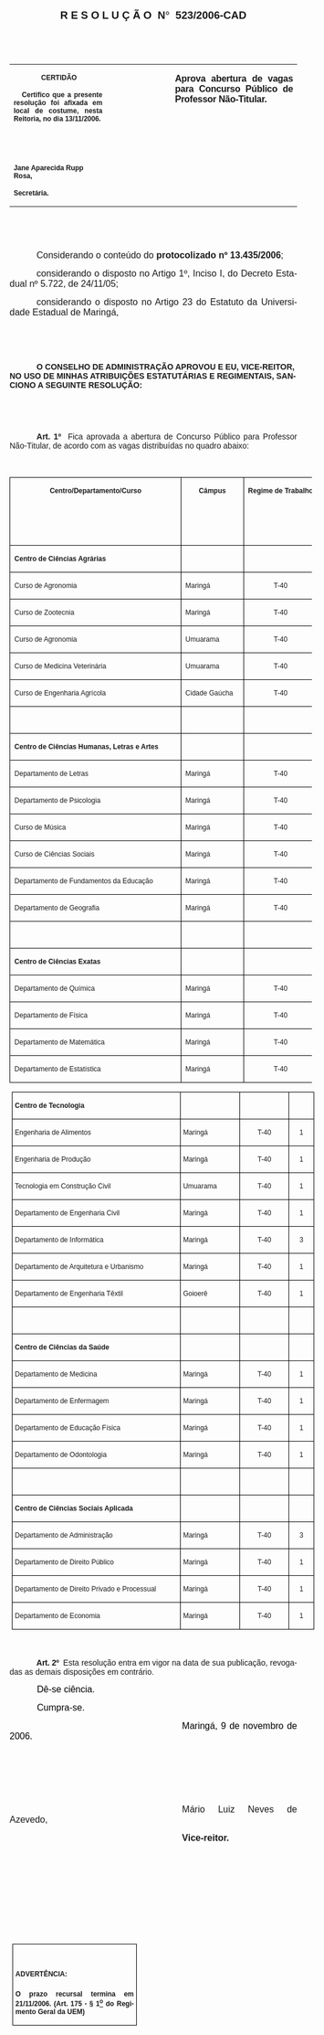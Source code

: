 <body lang=PT-BR link=blue vlink=purple style='tab-interval:35.3pt'>

<div class=Section1>

<p class=MsoNormal align=center style='text-align:center'><b style='mso-bidi-font-weight:
normal'><span style='font-size:14.0pt;mso-bidi-font-size:10.0pt;font-family:
Arial;mso-bidi-font-family:"Times New Roman"'>R E S O L U Ç Ã O<span
style='mso-spacerun:yes'>  </span>N</span></b><b style='mso-bidi-font-weight:
normal'><span style='font-size:14.0pt;mso-bidi-font-size:10.0pt;font-family:
Symbol;mso-ascii-font-family:Arial;mso-hansi-font-family:Arial;mso-char-type:
symbol;mso-symbol-font-family:Symbol'><span style='mso-char-type:symbol;
mso-symbol-font-family:Symbol'>°</span></span></b><b style='mso-bidi-font-weight:
normal'><span style='font-size:14.0pt;mso-bidi-font-size:10.0pt;font-family:
Arial;mso-bidi-font-family:"Times New Roman"'><span style='mso-spacerun:yes'> 
</span>523/2006-CAD<o:p></o:p></span></b></p>

<p class=BodyText21><span style='font-size:10.0pt;font-family:Arial;mso-bidi-font-family:
"Times New Roman"'><o:p>&nbsp;</o:p></span></p>

<p class=BodyText21><span style='font-size:10.0pt;font-family:Arial;mso-bidi-font-family:
"Times New Roman"'><o:p>&nbsp;</o:p></span></p>

<table class=MsoNormalTable border=0 cellspacing=0 cellpadding=0
 style='border-collapse:collapse;mso-padding-alt:0cm 5.4pt 0cm 5.4pt'>
 <tr style='mso-yfti-irow:0;mso-yfti-firstrow:yes;mso-yfti-lastrow:yes'>
  <td width=196 valign=top style='width:147.15pt;padding:0cm 5.4pt 0cm 5.4pt'>
  <p class=MsoNormal align=center style='text-align:center'><b
  style='mso-bidi-font-weight:normal'><span style='font-size:9.0pt;mso-bidi-font-size:
  10.0pt;font-family:Arial;mso-bidi-font-family:"Times New Roman"'><span
  style='mso-spacerun:yes'> </span>CERTIDÃO<o:p></o:p></span></b></p>
  <p class=MsoNormal style='text-align:justify'><b style='mso-bidi-font-weight:
  normal'><span style='font-size:9.0pt;mso-bidi-font-size:10.0pt;font-family:
  Arial;mso-bidi-font-family:"Times New Roman"'><span
  style='mso-spacerun:yes'>   </span>Certifico que a presente resolução foi
  afixada em local de costume, nesta Reitoria, no dia 13/11/2006.<o:p></o:p></span></b></p>
  <p class=MsoNormal><b style='mso-bidi-font-weight:normal'><span
  style='font-size:8.0pt;font-family:Arial;mso-bidi-font-family:"Times New Roman"'><o:p>&nbsp;</o:p></span></b></p>
  <p class=MsoNormal><b style='mso-bidi-font-weight:normal'><span
  style='font-size:8.0pt;font-family:Arial;mso-bidi-font-family:"Times New Roman"'><o:p>&nbsp;</o:p></span></b></p>
  <p class=MsoNormal><b style='mso-bidi-font-weight:normal'><span
  style='font-size:9.0pt;mso-bidi-font-size:10.0pt;font-family:Arial;
  mso-bidi-font-family:"Times New Roman"'>Jane Aparecida Rupp Rosa,<o:p></o:p></span></b></p>
  <p class=MsoNormal><b style='mso-bidi-font-weight:normal'><span
  style='font-size:9.0pt;mso-bidi-font-size:10.0pt;font-family:Arial;
  mso-bidi-font-family:"Times New Roman"'>Secretária.<o:p></o:p></span></b></p>
  </td>
  <td width=142 valign=top style='width:106.35pt;padding:0cm 5.4pt 0cm 5.4pt'>
  <p class=MsoNormal style='margin-right:-5.4pt'><span style='font-size:11.0pt;
  mso-bidi-font-size:10.0pt;font-family:Arial;mso-bidi-font-family:"Times New Roman"'><o:p>&nbsp;</o:p></span></p>
  </td>
  <td width=274 valign=top style='width:205.5pt;padding:0cm 5.4pt 0cm 5.4pt'>
  <p class=MsoNormal style='text-align:justify'><b style='mso-bidi-font-weight:
  normal'><span style='font-size:12.0pt;font-family:Arial;mso-bidi-font-family:
  "Times New Roman";letter-spacing:-.2pt'>Aprova abertura de vagas para
  Concurso Público de Professor Não-Titular.</span></b><b style='mso-bidi-font-weight:
  normal'><span style='font-size:12.0pt;font-family:Arial;mso-bidi-font-family:
  "Times New Roman"'><o:p></o:p></span></b></p>
  </td>
 </tr>
</table>

<p class=BodyText21><span style='mso-bidi-font-size:12.0pt;font-family:Arial;
mso-bidi-font-family:"Times New Roman"'><o:p>&nbsp;</o:p></span></p>

<p class=BodyText21><span style='mso-bidi-font-size:12.0pt;font-family:Arial;
mso-bidi-font-family:"Times New Roman"'><o:p>&nbsp;</o:p></span></p>

<p class=MsoNormal style='text-align:justify;text-indent:35.45pt'><span
style='font-size:12.0pt;mso-bidi-font-size:10.0pt;font-family:Arial;mso-bidi-font-family:
"Times New Roman"'>Considerando o conteúdo do <b style='mso-bidi-font-weight:
normal'>protocolizado nº 13.435/2006</b>;<o:p></o:p></span></p>

<p class=MsoNormal style='text-align:justify;text-indent:35.45pt'><span
style='font-size:12.0pt;mso-bidi-font-size:10.0pt;font-family:Arial;mso-bidi-font-family:
"Times New Roman"'>considerando o disposto no Artigo 1º, Inciso I, do Decreto
Estadual nº 5.722, de 24/11/05;<o:p></o:p></span></p>

<p class=MsoNormal style='text-align:justify;text-indent:35.45pt'><span
style='font-size:12.0pt;mso-bidi-font-size:10.0pt;font-family:Arial;mso-bidi-font-family:
"Times New Roman"'>considerando o disposto no Artigo 23 do Estatuto da
Universidade Estadual de Maringá,<o:p></o:p></span></p>

<p class=MsoNormal style='text-align:justify;text-indent:35.45pt'><span
style='font-size:12.0pt;font-family:Arial;mso-bidi-font-family:"Times New Roman"'><o:p>&nbsp;</o:p></span></p>

<p class=MsoNormal style='text-align:justify;text-indent:35.45pt'><span
style='font-size:12.0pt;font-family:Arial;mso-bidi-font-family:"Times New Roman"'><o:p>&nbsp;</o:p></span></p>

<p class=MsoBodyTextIndent style='text-indent:35.45pt'><b style='mso-bidi-font-weight:
normal'><span style='font-family:Arial;mso-bidi-font-family:"Times New Roman"'>O
CONSELHO DE ADMINISTRAÇÃO APROVOU E EU, VICE-REITOR, NO USO DE MINHAS
ATRIBUIÇÕES ESTATUTÁRIAS E REGIMENTAIS, SANCIONO A SEGUINTE RESOLUÇÃO:</span><o:p></o:p></b></p>

<p class=BodyText21 style='mso-pagination:none'><span style='mso-bidi-font-size:
12.0pt;font-family:Arial;mso-bidi-font-family:"Times New Roman";layout-grid-mode:
line'><o:p>&nbsp;</o:p></span></p>

<p class=BodyText21 style='mso-pagination:none'><span style='mso-bidi-font-size:
12.0pt;font-family:Arial;mso-bidi-font-family:"Times New Roman";layout-grid-mode:
line'><o:p>&nbsp;</o:p></span></p>

<p style='margin-top:6.0pt;margin-right:0cm;margin-bottom:6.0pt;margin-left:
0cm;text-align:justify;text-indent:35.45pt'><b style='mso-bidi-font-weight:
normal'><span style='font-family:Arial;mso-fareast-font-family:"Arial Unicode MS";
mso-bidi-font-family:"Times New Roman"'>Art.&nbsp;1º&nbsp;&nbsp;</span></b><span
style='font-family:Arial;mso-fareast-font-family:"Arial Unicode MS";mso-bidi-font-family:
"Times New Roman"'>Fica aprovada a abertura de Concurso Público para Professor
Não-Titular, de acordo com as vagas distribuídas no quadro abaixo:<o:p></o:p></span></p>

<p class=MsoNormal><o:p>&nbsp;</o:p></p>

<table class=MsoTableGrid border=1 cellspacing=0 cellpadding=0 width=530
 style='width:397.4pt;margin-left:.3pt;border-collapse:collapse;border:none;
 mso-border-alt:solid windowtext .5pt;mso-yfti-tbllook:480;mso-padding-alt:
 0cm 5.4pt 0cm 5.4pt;mso-border-insideh:.5pt solid windowtext;mso-border-insidev:
 .5pt solid windowtext'>
 <tr style='mso-yfti-irow:0;mso-yfti-firstrow:yes;height:12.0pt'>
  <td width=284 nowrap valign=top style='width:213.3pt;border:solid windowtext 1.0pt;
  mso-border-alt:solid windowtext .5pt;padding:0cm 5.4pt 0cm 5.4pt;height:12.0pt'>
  <p class=MsoNormal align=center style='text-align:center'><b><span
  style='font-size:9.0pt;font-family:Arial'>Centro/Departamento/Curso<o:p></o:p></span></b></p>
  <p class=MsoNormal align=center style='text-align:center'><b><span
  style='font-size:9.0pt;font-family:Arial'><o:p>&nbsp;</o:p></span></b></p>
  </td>
  <td width=94 nowrap valign=top style='width:70.8pt;border:solid windowtext 1.0pt;
  border-left:none;mso-border-left-alt:solid windowtext .5pt;mso-border-alt:
  solid windowtext .5pt;padding:0cm 5.4pt 0cm 5.4pt;height:12.0pt'>
  <p class=MsoNormal align=center style='text-align:center'><b><span
  style='font-size:9.0pt;font-family:Arial'>Câmpus<o:p></o:p></span></b></p>
  <p class=MsoNormal align=center style='text-align:center'><b><span
  style='font-size:9.0pt;font-family:Arial'><o:p>&nbsp;</o:p></span></b></p>
  </td>
  <td width=76 nowrap valign=top style='width:56.65pt;border:solid windowtext 1.0pt;
  border-left:none;mso-border-left-alt:solid windowtext .5pt;mso-border-alt:
  solid windowtext .5pt;padding:0cm 5.4pt 0cm 5.4pt;height:12.0pt'>
  <p class=MsoNormal align=center style='text-align:center'><b><span
  style='font-size:9.0pt;font-family:Arial'>Regime de Trabalho<o:p></o:p></span></b></p>
  <p class=MsoNormal align=center style='text-align:center'><b><span
  style='font-size:9.0pt;font-family:Arial'><o:p>&nbsp;</o:p></span></b></p>
  </td>
  <td width=76 valign=top style='width:56.65pt;border:solid windowtext 1.0pt;
  border-left:none;mso-border-left-alt:solid windowtext .5pt;mso-border-alt:
  solid windowtext .5pt;padding:0cm 5.4pt 0cm 5.4pt;height:12.0pt'>
  <p class=MsoNormal align=center style='text-align:center'><b><span
  style='font-size:9.0pt;font-family:Arial'>Nº de Vagas<o:p></o:p></span></b></p>
  <p class=MsoNormal align=center style='text-align:center'><b><span
  style='font-size:9.0pt;font-family:Arial'><o:p>&nbsp;</o:p></span></b></p>
  </td>
 </tr>
 <tr style='mso-yfti-irow:1;height:12.0pt'>
  <td width=284 nowrap valign=top style='width:213.3pt;border:solid windowtext 1.0pt;
  border-top:none;mso-border-top-alt:solid windowtext .5pt;mso-border-alt:solid windowtext .5pt;
  padding:0cm 5.4pt 0cm 5.4pt;height:12.0pt'>
  <p class=MsoNormal><b style='mso-bidi-font-weight:normal'><span
  style='font-size:9.0pt;font-family:Arial'>Centro de Ciências Agrárias<o:p></o:p></span></b></p>
  </td>
  <td width=94 nowrap valign=top style='width:70.8pt;border-top:none;
  border-left:none;border-bottom:solid windowtext 1.0pt;border-right:solid windowtext 1.0pt;
  mso-border-top-alt:solid windowtext .5pt;mso-border-left-alt:solid windowtext .5pt;
  mso-border-alt:solid windowtext .5pt;padding:0cm 5.4pt 0cm 5.4pt;height:12.0pt'>
  <p class=MsoNormal><span style='font-size:9.0pt;font-family:Arial'><o:p>&nbsp;</o:p></span></p>
  </td>
  <td width=76 nowrap valign=top style='width:56.65pt;border-top:none;
  border-left:none;border-bottom:solid windowtext 1.0pt;border-right:solid windowtext 1.0pt;
  mso-border-top-alt:solid windowtext .5pt;mso-border-left-alt:solid windowtext .5pt;
  mso-border-alt:solid windowtext .5pt;padding:0cm 5.4pt 0cm 5.4pt;height:12.0pt'>
  <p class=MsoNormal align=center style='text-align:center'><span
  style='font-size:9.0pt;font-family:Arial'><o:p>&nbsp;</o:p></span></p>
  </td>
  <td width=76 valign=top style='width:56.65pt;border-top:none;border-left:
  none;border-bottom:solid windowtext 1.0pt;border-right:solid windowtext 1.0pt;
  mso-border-top-alt:solid windowtext .5pt;mso-border-left-alt:solid windowtext .5pt;
  mso-border-alt:solid windowtext .5pt;padding:0cm 5.4pt 0cm 5.4pt;height:12.0pt'>
  <p class=MsoNormal><span style='font-size:9.0pt;font-family:Arial'><o:p>&nbsp;</o:p></span></p>
  </td>
 </tr>
 <tr style='mso-yfti-irow:2;height:12.0pt'>
  <td width=284 nowrap valign=top style='width:213.3pt;border:solid windowtext 1.0pt;
  border-top:none;mso-border-top-alt:solid windowtext .5pt;mso-border-alt:solid windowtext .5pt;
  padding:0cm 5.4pt 0cm 5.4pt;height:12.0pt'>
  <p class=MsoNormal><span style='font-size:9.0pt;font-family:Arial'>Curso de
  Agronomia<o:p></o:p></span></p>
  </td>
  <td width=94 nowrap valign=top style='width:70.8pt;border-top:none;
  border-left:none;border-bottom:solid windowtext 1.0pt;border-right:solid windowtext 1.0pt;
  mso-border-top-alt:solid windowtext .5pt;mso-border-left-alt:solid windowtext .5pt;
  mso-border-alt:solid windowtext .5pt;padding:0cm 5.4pt 0cm 5.4pt;height:12.0pt'>
  <p class=MsoNormal><span style='font-size:9.0pt;font-family:Arial'>Maringá<o:p></o:p></span></p>
  </td>
  <td width=76 nowrap valign=top style='width:56.65pt;border-top:none;
  border-left:none;border-bottom:solid windowtext 1.0pt;border-right:solid windowtext 1.0pt;
  mso-border-top-alt:solid windowtext .5pt;mso-border-left-alt:solid windowtext .5pt;
  mso-border-alt:solid windowtext .5pt;padding:0cm 5.4pt 0cm 5.4pt;height:12.0pt'>
  <p class=MsoNormal align=center style='text-align:center'><span
  style='font-size:9.0pt;font-family:Arial'>T-40<o:p></o:p></span></p>
  </td>
  <td width=76 valign=top style='width:56.65pt;border-top:none;border-left:
  none;border-bottom:solid windowtext 1.0pt;border-right:solid windowtext 1.0pt;
  mso-border-top-alt:solid windowtext .5pt;mso-border-left-alt:solid windowtext .5pt;
  mso-border-alt:solid windowtext .5pt;padding:0cm 5.4pt 0cm 5.4pt;height:12.0pt'>
  <p class=MsoNormal align=center style='text-align:center'><span
  style='font-size:9.0pt;font-family:Arial'>1<o:p></o:p></span></p>
  </td>
 </tr>
 <tr style='mso-yfti-irow:3;height:12.0pt'>
  <td width=284 nowrap valign=top style='width:213.3pt;border:solid windowtext 1.0pt;
  border-top:none;mso-border-top-alt:solid windowtext .5pt;mso-border-alt:solid windowtext .5pt;
  padding:0cm 5.4pt 0cm 5.4pt;height:12.0pt'>
  <p class=MsoNormal><span style='font-size:9.0pt;font-family:Arial'>Curso de
  Zootecnia<o:p></o:p></span></p>
  </td>
  <td width=94 nowrap valign=top style='width:70.8pt;border-top:none;
  border-left:none;border-bottom:solid windowtext 1.0pt;border-right:solid windowtext 1.0pt;
  mso-border-top-alt:solid windowtext .5pt;mso-border-left-alt:solid windowtext .5pt;
  mso-border-alt:solid windowtext .5pt;padding:0cm 5.4pt 0cm 5.4pt;height:12.0pt'>
  <p class=MsoNormal><span style='font-size:9.0pt;font-family:Arial'>Maringá<o:p></o:p></span></p>
  </td>
  <td width=76 nowrap valign=top style='width:56.65pt;border-top:none;
  border-left:none;border-bottom:solid windowtext 1.0pt;border-right:solid windowtext 1.0pt;
  mso-border-top-alt:solid windowtext .5pt;mso-border-left-alt:solid windowtext .5pt;
  mso-border-alt:solid windowtext .5pt;padding:0cm 5.4pt 0cm 5.4pt;height:12.0pt'>
  <p class=MsoNormal align=center style='text-align:center'><span
  style='font-size:9.0pt;font-family:Arial'>T-40<o:p></o:p></span></p>
  </td>
  <td width=76 valign=top style='width:56.65pt;border-top:none;border-left:
  none;border-bottom:solid windowtext 1.0pt;border-right:solid windowtext 1.0pt;
  mso-border-top-alt:solid windowtext .5pt;mso-border-left-alt:solid windowtext .5pt;
  mso-border-alt:solid windowtext .5pt;padding:0cm 5.4pt 0cm 5.4pt;height:12.0pt'>
  <p class=MsoNormal align=center style='text-align:center'><span
  style='font-size:9.0pt;font-family:Arial'>1<o:p></o:p></span></p>
  </td>
 </tr>
 <tr style='mso-yfti-irow:4;height:12.0pt'>
  <td width=284 nowrap valign=top style='width:213.3pt;border:solid windowtext 1.0pt;
  border-top:none;mso-border-top-alt:solid windowtext .5pt;mso-border-alt:solid windowtext .5pt;
  padding:0cm 5.4pt 0cm 5.4pt;height:12.0pt'>
  <p class=MsoNormal><span style='font-size:9.0pt;font-family:Arial'>Curso de
  Agronomia<o:p></o:p></span></p>
  </td>
  <td width=94 nowrap valign=top style='width:70.8pt;border-top:none;
  border-left:none;border-bottom:solid windowtext 1.0pt;border-right:solid windowtext 1.0pt;
  mso-border-top-alt:solid windowtext .5pt;mso-border-left-alt:solid windowtext .5pt;
  mso-border-alt:solid windowtext .5pt;padding:0cm 5.4pt 0cm 5.4pt;height:12.0pt'>
  <p class=MsoNormal><span style='font-size:9.0pt;font-family:Arial'>Umuarama<o:p></o:p></span></p>
  </td>
  <td width=76 nowrap valign=top style='width:56.65pt;border-top:none;
  border-left:none;border-bottom:solid windowtext 1.0pt;border-right:solid windowtext 1.0pt;
  mso-border-top-alt:solid windowtext .5pt;mso-border-left-alt:solid windowtext .5pt;
  mso-border-alt:solid windowtext .5pt;padding:0cm 5.4pt 0cm 5.4pt;height:12.0pt'>
  <p class=MsoNormal align=center style='text-align:center'><span
  style='font-size:9.0pt;font-family:Arial'>T-40<o:p></o:p></span></p>
  </td>
  <td width=76 valign=top style='width:56.65pt;border-top:none;border-left:
  none;border-bottom:solid windowtext 1.0pt;border-right:solid windowtext 1.0pt;
  mso-border-top-alt:solid windowtext .5pt;mso-border-left-alt:solid windowtext .5pt;
  mso-border-alt:solid windowtext .5pt;padding:0cm 5.4pt 0cm 5.4pt;height:12.0pt'>
  <p class=MsoNormal align=center style='text-align:center'><span
  style='font-size:9.0pt;font-family:Arial'>1<o:p></o:p></span></p>
  </td>
 </tr>
 <tr style='mso-yfti-irow:5;height:12.0pt'>
  <td width=284 nowrap valign=top style='width:213.3pt;border:solid windowtext 1.0pt;
  border-top:none;mso-border-top-alt:solid windowtext .5pt;mso-border-alt:solid windowtext .5pt;
  padding:0cm 5.4pt 0cm 5.4pt;height:12.0pt'>
  <p class=MsoNormal><span style='font-size:9.0pt;font-family:Arial'>Curso de
  Medicina Veterinária<o:p></o:p></span></p>
  </td>
  <td width=94 nowrap valign=top style='width:70.8pt;border-top:none;
  border-left:none;border-bottom:solid windowtext 1.0pt;border-right:solid windowtext 1.0pt;
  mso-border-top-alt:solid windowtext .5pt;mso-border-left-alt:solid windowtext .5pt;
  mso-border-alt:solid windowtext .5pt;padding:0cm 5.4pt 0cm 5.4pt;height:12.0pt'>
  <p class=MsoNormal><span style='font-size:9.0pt;font-family:Arial'>Umuarama<o:p></o:p></span></p>
  </td>
  <td width=76 nowrap valign=top style='width:56.65pt;border-top:none;
  border-left:none;border-bottom:solid windowtext 1.0pt;border-right:solid windowtext 1.0pt;
  mso-border-top-alt:solid windowtext .5pt;mso-border-left-alt:solid windowtext .5pt;
  mso-border-alt:solid windowtext .5pt;padding:0cm 5.4pt 0cm 5.4pt;height:12.0pt'>
  <p class=MsoNormal align=center style='text-align:center'><span
  style='font-size:9.0pt;font-family:Arial'>T-40<o:p></o:p></span></p>
  </td>
  <td width=76 valign=top style='width:56.65pt;border-top:none;border-left:
  none;border-bottom:solid windowtext 1.0pt;border-right:solid windowtext 1.0pt;
  mso-border-top-alt:solid windowtext .5pt;mso-border-left-alt:solid windowtext .5pt;
  mso-border-alt:solid windowtext .5pt;padding:0cm 5.4pt 0cm 5.4pt;height:12.0pt'>
  <p class=MsoNormal align=center style='text-align:center'><span
  style='font-size:9.0pt;font-family:Arial'>1<o:p></o:p></span></p>
  </td>
 </tr>
 <tr style='mso-yfti-irow:6;height:12.0pt'>
  <td width=284 nowrap valign=top style='width:213.3pt;border:solid windowtext 1.0pt;
  border-top:none;mso-border-top-alt:solid windowtext .5pt;mso-border-alt:solid windowtext .5pt;
  padding:0cm 5.4pt 0cm 5.4pt;height:12.0pt'>
  <p class=MsoNormal><span style='font-size:9.0pt;font-family:Arial'>Curso de
  Engenharia Agrícola<o:p></o:p></span></p>
  </td>
  <td width=94 nowrap valign=top style='width:70.8pt;border-top:none;
  border-left:none;border-bottom:solid windowtext 1.0pt;border-right:solid windowtext 1.0pt;
  mso-border-top-alt:solid windowtext .5pt;mso-border-left-alt:solid windowtext .5pt;
  mso-border-alt:solid windowtext .5pt;padding:0cm 5.4pt 0cm 5.4pt;height:12.0pt'>
  <p class=MsoNormal><span style='font-size:9.0pt;font-family:Arial'>Cidade
  Gaúcha<o:p></o:p></span></p>
  </td>
  <td width=76 nowrap valign=top style='width:56.65pt;border-top:none;
  border-left:none;border-bottom:solid windowtext 1.0pt;border-right:solid windowtext 1.0pt;
  mso-border-top-alt:solid windowtext .5pt;mso-border-left-alt:solid windowtext .5pt;
  mso-border-alt:solid windowtext .5pt;padding:0cm 5.4pt 0cm 5.4pt;height:12.0pt'>
  <p class=MsoNormal align=center style='text-align:center'><span
  style='font-size:9.0pt;font-family:Arial'>T-40<o:p></o:p></span></p>
  </td>
  <td width=76 valign=top style='width:56.65pt;border-top:none;border-left:
  none;border-bottom:solid windowtext 1.0pt;border-right:solid windowtext 1.0pt;
  mso-border-top-alt:solid windowtext .5pt;mso-border-left-alt:solid windowtext .5pt;
  mso-border-alt:solid windowtext .5pt;padding:0cm 5.4pt 0cm 5.4pt;height:12.0pt'>
  <p class=MsoNormal align=center style='text-align:center'><span
  style='font-size:9.0pt;font-family:Arial'>1<o:p></o:p></span></p>
  </td>
 </tr>
 <tr style='mso-yfti-irow:7;height:12.0pt'>
  <td width=284 nowrap valign=top style='width:213.3pt;border:solid windowtext 1.0pt;
  border-top:none;mso-border-top-alt:solid windowtext .5pt;mso-border-alt:solid windowtext .5pt;
  padding:0cm 5.4pt 0cm 5.4pt;height:12.0pt'>
  <p class=MsoNormal><span style='font-size:9.0pt;font-family:Arial'><o:p>&nbsp;</o:p></span></p>
  </td>
  <td width=94 nowrap valign=top style='width:70.8pt;border-top:none;
  border-left:none;border-bottom:solid windowtext 1.0pt;border-right:solid windowtext 1.0pt;
  mso-border-top-alt:solid windowtext .5pt;mso-border-left-alt:solid windowtext .5pt;
  mso-border-alt:solid windowtext .5pt;padding:0cm 5.4pt 0cm 5.4pt;height:12.0pt'>
  <p class=MsoNormal><span style='font-size:9.0pt;font-family:Arial'><o:p>&nbsp;</o:p></span></p>
  </td>
  <td width=76 nowrap valign=top style='width:56.65pt;border-top:none;
  border-left:none;border-bottom:solid windowtext 1.0pt;border-right:solid windowtext 1.0pt;
  mso-border-top-alt:solid windowtext .5pt;mso-border-left-alt:solid windowtext .5pt;
  mso-border-alt:solid windowtext .5pt;padding:0cm 5.4pt 0cm 5.4pt;height:12.0pt'>
  <p class=MsoNormal align=center style='text-align:center'><span
  style='font-size:9.0pt;font-family:Arial'><o:p>&nbsp;</o:p></span></p>
  </td>
  <td width=76 valign=top style='width:56.65pt;border-top:none;border-left:
  none;border-bottom:solid windowtext 1.0pt;border-right:solid windowtext 1.0pt;
  mso-border-top-alt:solid windowtext .5pt;mso-border-left-alt:solid windowtext .5pt;
  mso-border-alt:solid windowtext .5pt;padding:0cm 5.4pt 0cm 5.4pt;height:12.0pt'>
  <p class=MsoNormal><span style='font-size:9.0pt;font-family:Arial'><o:p>&nbsp;</o:p></span></p>
  </td>
 </tr>
 <tr style='mso-yfti-irow:8;height:12.0pt'>
  <td width=284 nowrap valign=top style='width:213.3pt;border:solid windowtext 1.0pt;
  border-top:none;mso-border-top-alt:solid windowtext .5pt;mso-border-alt:solid windowtext .5pt;
  padding:0cm 5.4pt 0cm 5.4pt;height:12.0pt'>
  <p class=MsoNormal><b style='mso-bidi-font-weight:normal'><span
  style='font-size:9.0pt;font-family:Arial'>Centro de Ciências Humanas, Letras
  e Artes<o:p></o:p></span></b></p>
  </td>
  <td width=94 nowrap valign=top style='width:70.8pt;border-top:none;
  border-left:none;border-bottom:solid windowtext 1.0pt;border-right:solid windowtext 1.0pt;
  mso-border-top-alt:solid windowtext .5pt;mso-border-left-alt:solid windowtext .5pt;
  mso-border-alt:solid windowtext .5pt;padding:0cm 5.4pt 0cm 5.4pt;height:12.0pt'>
  <p class=MsoNormal><span style='font-size:9.0pt;font-family:Arial'><o:p>&nbsp;</o:p></span></p>
  </td>
  <td width=76 nowrap valign=top style='width:56.65pt;border-top:none;
  border-left:none;border-bottom:solid windowtext 1.0pt;border-right:solid windowtext 1.0pt;
  mso-border-top-alt:solid windowtext .5pt;mso-border-left-alt:solid windowtext .5pt;
  mso-border-alt:solid windowtext .5pt;padding:0cm 5.4pt 0cm 5.4pt;height:12.0pt'>
  <p class=MsoNormal align=center style='text-align:center'><span
  style='font-size:9.0pt;font-family:Arial'><o:p>&nbsp;</o:p></span></p>
  </td>
  <td width=76 valign=top style='width:56.65pt;border-top:none;border-left:
  none;border-bottom:solid windowtext 1.0pt;border-right:solid windowtext 1.0pt;
  mso-border-top-alt:solid windowtext .5pt;mso-border-left-alt:solid windowtext .5pt;
  mso-border-alt:solid windowtext .5pt;padding:0cm 5.4pt 0cm 5.4pt;height:12.0pt'>
  <p class=MsoNormal><span style='font-size:9.0pt;font-family:Arial'><o:p>&nbsp;</o:p></span></p>
  </td>
 </tr>
 <tr style='mso-yfti-irow:9;height:12.0pt'>
  <td width=284 nowrap valign=top style='width:213.3pt;border:solid windowtext 1.0pt;
  border-top:none;mso-border-top-alt:solid windowtext .5pt;mso-border-alt:solid windowtext .5pt;
  padding:0cm 5.4pt 0cm 5.4pt;height:12.0pt'>
  <p class=MsoNormal><span style='font-size:9.0pt;font-family:Arial'>Departamento
  de Letras<o:p></o:p></span></p>
  </td>
  <td width=94 nowrap valign=top style='width:70.8pt;border-top:none;
  border-left:none;border-bottom:solid windowtext 1.0pt;border-right:solid windowtext 1.0pt;
  mso-border-top-alt:solid windowtext .5pt;mso-border-left-alt:solid windowtext .5pt;
  mso-border-alt:solid windowtext .5pt;padding:0cm 5.4pt 0cm 5.4pt;height:12.0pt'>
  <p class=MsoNormal><span style='font-size:9.0pt;font-family:Arial'>Maringá<o:p></o:p></span></p>
  </td>
  <td width=76 nowrap valign=top style='width:56.65pt;border-top:none;
  border-left:none;border-bottom:solid windowtext 1.0pt;border-right:solid windowtext 1.0pt;
  mso-border-top-alt:solid windowtext .5pt;mso-border-left-alt:solid windowtext .5pt;
  mso-border-alt:solid windowtext .5pt;padding:0cm 5.4pt 0cm 5.4pt;height:12.0pt'>
  <p class=MsoNormal align=center style='text-align:center'><span
  style='font-size:9.0pt;font-family:Arial'>T-40<o:p></o:p></span></p>
  </td>
  <td width=76 valign=top style='width:56.65pt;border-top:none;border-left:
  none;border-bottom:solid windowtext 1.0pt;border-right:solid windowtext 1.0pt;
  mso-border-top-alt:solid windowtext .5pt;mso-border-left-alt:solid windowtext .5pt;
  mso-border-alt:solid windowtext .5pt;padding:0cm 5.4pt 0cm 5.4pt;height:12.0pt'>
  <p class=MsoNormal align=center style='text-align:center'><span
  style='font-size:9.0pt;font-family:Arial'>3<o:p></o:p></span></p>
  </td>
 </tr>
 <tr style='mso-yfti-irow:10;height:12.0pt'>
  <td width=284 nowrap valign=top style='width:213.3pt;border:solid windowtext 1.0pt;
  border-top:none;mso-border-top-alt:solid windowtext .5pt;mso-border-alt:solid windowtext .5pt;
  padding:0cm 5.4pt 0cm 5.4pt;height:12.0pt'>
  <p class=MsoNormal><span style='font-size:9.0pt;font-family:Arial'>Departamento
  de Psicologia<o:p></o:p></span></p>
  </td>
  <td width=94 nowrap valign=top style='width:70.8pt;border-top:none;
  border-left:none;border-bottom:solid windowtext 1.0pt;border-right:solid windowtext 1.0pt;
  mso-border-top-alt:solid windowtext .5pt;mso-border-left-alt:solid windowtext .5pt;
  mso-border-alt:solid windowtext .5pt;padding:0cm 5.4pt 0cm 5.4pt;height:12.0pt'>
  <p class=MsoNormal><span style='font-size:9.0pt;font-family:Arial'>Maringá<o:p></o:p></span></p>
  </td>
  <td width=76 nowrap valign=top style='width:56.65pt;border-top:none;
  border-left:none;border-bottom:solid windowtext 1.0pt;border-right:solid windowtext 1.0pt;
  mso-border-top-alt:solid windowtext .5pt;mso-border-left-alt:solid windowtext .5pt;
  mso-border-alt:solid windowtext .5pt;padding:0cm 5.4pt 0cm 5.4pt;height:12.0pt'>
  <p class=MsoNormal align=center style='text-align:center'><span
  style='font-size:9.0pt;font-family:Arial'>T-40<o:p></o:p></span></p>
  </td>
  <td width=76 valign=top style='width:56.65pt;border-top:none;border-left:
  none;border-bottom:solid windowtext 1.0pt;border-right:solid windowtext 1.0pt;
  mso-border-top-alt:solid windowtext .5pt;mso-border-left-alt:solid windowtext .5pt;
  mso-border-alt:solid windowtext .5pt;padding:0cm 5.4pt 0cm 5.4pt;height:12.0pt'>
  <p class=MsoNormal align=center style='text-align:center'><span
  style='font-size:9.0pt;font-family:Arial'>1<o:p></o:p></span></p>
  </td>
 </tr>
 <tr style='mso-yfti-irow:11;height:12.0pt'>
  <td width=284 nowrap valign=top style='width:213.3pt;border:solid windowtext 1.0pt;
  border-top:none;mso-border-top-alt:solid windowtext .5pt;mso-border-alt:solid windowtext .5pt;
  padding:0cm 5.4pt 0cm 5.4pt;height:12.0pt'>
  <p class=MsoNormal><span style='font-size:9.0pt;font-family:Arial'>Curso de
  Música<o:p></o:p></span></p>
  </td>
  <td width=94 nowrap valign=top style='width:70.8pt;border-top:none;
  border-left:none;border-bottom:solid windowtext 1.0pt;border-right:solid windowtext 1.0pt;
  mso-border-top-alt:solid windowtext .5pt;mso-border-left-alt:solid windowtext .5pt;
  mso-border-alt:solid windowtext .5pt;padding:0cm 5.4pt 0cm 5.4pt;height:12.0pt'>
  <p class=MsoNormal><span style='font-size:9.0pt;font-family:Arial'>Maringá<o:p></o:p></span></p>
  </td>
  <td width=76 nowrap valign=top style='width:56.65pt;border-top:none;
  border-left:none;border-bottom:solid windowtext 1.0pt;border-right:solid windowtext 1.0pt;
  mso-border-top-alt:solid windowtext .5pt;mso-border-left-alt:solid windowtext .5pt;
  mso-border-alt:solid windowtext .5pt;padding:0cm 5.4pt 0cm 5.4pt;height:12.0pt'>
  <p class=MsoNormal align=center style='text-align:center'><span
  style='font-size:9.0pt;font-family:Arial'>T-40<o:p></o:p></span></p>
  </td>
  <td width=76 valign=top style='width:56.65pt;border-top:none;border-left:
  none;border-bottom:solid windowtext 1.0pt;border-right:solid windowtext 1.0pt;
  mso-border-top-alt:solid windowtext .5pt;mso-border-left-alt:solid windowtext .5pt;
  mso-border-alt:solid windowtext .5pt;padding:0cm 5.4pt 0cm 5.4pt;height:12.0pt'>
  <p class=MsoNormal align=center style='text-align:center'><span
  style='font-size:9.0pt;font-family:Arial'>1<o:p></o:p></span></p>
  </td>
 </tr>
 <tr style='mso-yfti-irow:12;height:12.0pt'>
  <td width=284 nowrap valign=top style='width:213.3pt;border:solid windowtext 1.0pt;
  border-top:none;mso-border-top-alt:solid windowtext .5pt;mso-border-alt:solid windowtext .5pt;
  padding:0cm 5.4pt 0cm 5.4pt;height:12.0pt'>
  <p class=MsoNormal><span style='font-size:9.0pt;font-family:Arial'>Curso de
  Ciências Sociais<o:p></o:p></span></p>
  </td>
  <td width=94 nowrap valign=top style='width:70.8pt;border-top:none;
  border-left:none;border-bottom:solid windowtext 1.0pt;border-right:solid windowtext 1.0pt;
  mso-border-top-alt:solid windowtext .5pt;mso-border-left-alt:solid windowtext .5pt;
  mso-border-alt:solid windowtext .5pt;padding:0cm 5.4pt 0cm 5.4pt;height:12.0pt'>
  <p class=MsoNormal><span style='font-size:9.0pt;font-family:Arial'>Maringá<o:p></o:p></span></p>
  </td>
  <td width=76 nowrap valign=top style='width:56.65pt;border-top:none;
  border-left:none;border-bottom:solid windowtext 1.0pt;border-right:solid windowtext 1.0pt;
  mso-border-top-alt:solid windowtext .5pt;mso-border-left-alt:solid windowtext .5pt;
  mso-border-alt:solid windowtext .5pt;padding:0cm 5.4pt 0cm 5.4pt;height:12.0pt'>
  <p class=MsoNormal align=center style='text-align:center'><span
  style='font-size:9.0pt;font-family:Arial'>T-40<o:p></o:p></span></p>
  </td>
  <td width=76 valign=top style='width:56.65pt;border-top:none;border-left:
  none;border-bottom:solid windowtext 1.0pt;border-right:solid windowtext 1.0pt;
  mso-border-top-alt:solid windowtext .5pt;mso-border-left-alt:solid windowtext .5pt;
  mso-border-alt:solid windowtext .5pt;padding:0cm 5.4pt 0cm 5.4pt;height:12.0pt'>
  <p class=MsoNormal align=center style='text-align:center'><span
  style='font-size:9.0pt;font-family:Arial'>1<o:p></o:p></span></p>
  </td>
 </tr>
 <tr style='mso-yfti-irow:13;height:12.0pt'>
  <td width=284 nowrap valign=top style='width:213.3pt;border:solid windowtext 1.0pt;
  border-top:none;mso-border-top-alt:solid windowtext .5pt;mso-border-alt:solid windowtext .5pt;
  padding:0cm 5.4pt 0cm 5.4pt;height:12.0pt'>
  <p class=MsoNormal><span style='font-size:9.0pt;font-family:Arial'>Departamento
  de Fundamentos da Educação<o:p></o:p></span></p>
  </td>
  <td width=94 nowrap valign=top style='width:70.8pt;border-top:none;
  border-left:none;border-bottom:solid windowtext 1.0pt;border-right:solid windowtext 1.0pt;
  mso-border-top-alt:solid windowtext .5pt;mso-border-left-alt:solid windowtext .5pt;
  mso-border-alt:solid windowtext .5pt;padding:0cm 5.4pt 0cm 5.4pt;height:12.0pt'>
  <p class=MsoNormal><span style='font-size:9.0pt;font-family:Arial'>Maringá<o:p></o:p></span></p>
  </td>
  <td width=76 nowrap valign=top style='width:56.65pt;border-top:none;
  border-left:none;border-bottom:solid windowtext 1.0pt;border-right:solid windowtext 1.0pt;
  mso-border-top-alt:solid windowtext .5pt;mso-border-left-alt:solid windowtext .5pt;
  mso-border-alt:solid windowtext .5pt;padding:0cm 5.4pt 0cm 5.4pt;height:12.0pt'>
  <p class=MsoNormal align=center style='text-align:center'><span
  style='font-size:9.0pt;font-family:Arial'>T-40<o:p></o:p></span></p>
  </td>
  <td width=76 valign=top style='width:56.65pt;border-top:none;border-left:
  none;border-bottom:solid windowtext 1.0pt;border-right:solid windowtext 1.0pt;
  mso-border-top-alt:solid windowtext .5pt;mso-border-left-alt:solid windowtext .5pt;
  mso-border-alt:solid windowtext .5pt;padding:0cm 5.4pt 0cm 5.4pt;height:12.0pt'>
  <p class=MsoNormal align=center style='text-align:center'><span
  style='font-size:9.0pt;font-family:Arial'>1<o:p></o:p></span></p>
  </td>
 </tr>
 <tr style='mso-yfti-irow:14;height:12.0pt'>
  <td width=284 nowrap valign=top style='width:213.3pt;border:solid windowtext 1.0pt;
  border-top:none;mso-border-top-alt:solid windowtext .5pt;mso-border-alt:solid windowtext .5pt;
  padding:0cm 5.4pt 0cm 5.4pt;height:12.0pt'>
  <p class=MsoNormal><span style='font-size:9.0pt;font-family:Arial'>Departamento
  de Geografia<o:p></o:p></span></p>
  </td>
  <td width=94 nowrap valign=top style='width:70.8pt;border-top:none;
  border-left:none;border-bottom:solid windowtext 1.0pt;border-right:solid windowtext 1.0pt;
  mso-border-top-alt:solid windowtext .5pt;mso-border-left-alt:solid windowtext .5pt;
  mso-border-alt:solid windowtext .5pt;padding:0cm 5.4pt 0cm 5.4pt;height:12.0pt'>
  <p class=MsoNormal><span style='font-size:9.0pt;font-family:Arial'>Maringá<o:p></o:p></span></p>
  </td>
  <td width=76 nowrap valign=top style='width:56.65pt;border-top:none;
  border-left:none;border-bottom:solid windowtext 1.0pt;border-right:solid windowtext 1.0pt;
  mso-border-top-alt:solid windowtext .5pt;mso-border-left-alt:solid windowtext .5pt;
  mso-border-alt:solid windowtext .5pt;padding:0cm 5.4pt 0cm 5.4pt;height:12.0pt'>
  <p class=MsoNormal align=center style='text-align:center'><span
  style='font-size:9.0pt;font-family:Arial'>T-40<o:p></o:p></span></p>
  </td>
  <td width=76 valign=top style='width:56.65pt;border-top:none;border-left:
  none;border-bottom:solid windowtext 1.0pt;border-right:solid windowtext 1.0pt;
  mso-border-top-alt:solid windowtext .5pt;mso-border-left-alt:solid windowtext .5pt;
  mso-border-alt:solid windowtext .5pt;padding:0cm 5.4pt 0cm 5.4pt;height:12.0pt'>
  <p class=MsoNormal align=center style='text-align:center'><span
  style='font-size:9.0pt;font-family:Arial'>1<o:p></o:p></span></p>
  </td>
 </tr>
 <tr style='mso-yfti-irow:15;height:12.0pt'>
  <td width=284 nowrap valign=top style='width:213.3pt;border:solid windowtext 1.0pt;
  border-top:none;mso-border-top-alt:solid windowtext .5pt;mso-border-alt:solid windowtext .5pt;
  padding:0cm 5.4pt 0cm 5.4pt;height:12.0pt'>
  <p class=MsoNormal><span style='font-size:9.0pt;font-family:Arial'><o:p>&nbsp;</o:p></span></p>
  </td>
  <td width=94 nowrap valign=top style='width:70.8pt;border-top:none;
  border-left:none;border-bottom:solid windowtext 1.0pt;border-right:solid windowtext 1.0pt;
  mso-border-top-alt:solid windowtext .5pt;mso-border-left-alt:solid windowtext .5pt;
  mso-border-alt:solid windowtext .5pt;padding:0cm 5.4pt 0cm 5.4pt;height:12.0pt'>
  <p class=MsoNormal><span style='font-size:9.0pt;font-family:Arial'><o:p>&nbsp;</o:p></span></p>
  </td>
  <td width=76 nowrap valign=top style='width:56.65pt;border-top:none;
  border-left:none;border-bottom:solid windowtext 1.0pt;border-right:solid windowtext 1.0pt;
  mso-border-top-alt:solid windowtext .5pt;mso-border-left-alt:solid windowtext .5pt;
  mso-border-alt:solid windowtext .5pt;padding:0cm 5.4pt 0cm 5.4pt;height:12.0pt'>
  <p class=MsoNormal align=center style='text-align:center'><span
  style='font-size:9.0pt;font-family:Arial'><o:p>&nbsp;</o:p></span></p>
  </td>
  <td width=76 valign=top style='width:56.65pt;border-top:none;border-left:
  none;border-bottom:solid windowtext 1.0pt;border-right:solid windowtext 1.0pt;
  mso-border-top-alt:solid windowtext .5pt;mso-border-left-alt:solid windowtext .5pt;
  mso-border-alt:solid windowtext .5pt;padding:0cm 5.4pt 0cm 5.4pt;height:12.0pt'>
  <p class=MsoNormal><span style='font-size:9.0pt;font-family:Arial'><o:p>&nbsp;</o:p></span></p>
  </td>
 </tr>
 <tr style='mso-yfti-irow:16;height:12.0pt'>
  <td width=284 nowrap valign=top style='width:213.3pt;border:solid windowtext 1.0pt;
  border-top:none;mso-border-top-alt:solid windowtext .5pt;mso-border-alt:solid windowtext .5pt;
  padding:0cm 5.4pt 0cm 5.4pt;height:12.0pt'>
  <p class=MsoNormal><b style='mso-bidi-font-weight:normal'><span
  style='font-size:9.0pt;font-family:Arial'>Centro de Ciências Exatas<o:p></o:p></span></b></p>
  </td>
  <td width=94 nowrap valign=top style='width:70.8pt;border-top:none;
  border-left:none;border-bottom:solid windowtext 1.0pt;border-right:solid windowtext 1.0pt;
  mso-border-top-alt:solid windowtext .5pt;mso-border-left-alt:solid windowtext .5pt;
  mso-border-alt:solid windowtext .5pt;padding:0cm 5.4pt 0cm 5.4pt;height:12.0pt'>
  <p class=MsoNormal><span style='font-size:9.0pt;font-family:Arial'><o:p>&nbsp;</o:p></span></p>
  </td>
  <td width=76 nowrap valign=top style='width:56.65pt;border-top:none;
  border-left:none;border-bottom:solid windowtext 1.0pt;border-right:solid windowtext 1.0pt;
  mso-border-top-alt:solid windowtext .5pt;mso-border-left-alt:solid windowtext .5pt;
  mso-border-alt:solid windowtext .5pt;padding:0cm 5.4pt 0cm 5.4pt;height:12.0pt'>
  <p class=MsoNormal align=center style='text-align:center'><span
  style='font-size:9.0pt;font-family:Arial'><o:p>&nbsp;</o:p></span></p>
  </td>
  <td width=76 valign=top style='width:56.65pt;border-top:none;border-left:
  none;border-bottom:solid windowtext 1.0pt;border-right:solid windowtext 1.0pt;
  mso-border-top-alt:solid windowtext .5pt;mso-border-left-alt:solid windowtext .5pt;
  mso-border-alt:solid windowtext .5pt;padding:0cm 5.4pt 0cm 5.4pt;height:12.0pt'>
  <p class=MsoNormal><span style='font-size:9.0pt;font-family:Arial'><o:p>&nbsp;</o:p></span></p>
  </td>
 </tr>
 <tr style='mso-yfti-irow:17;height:22.35pt'>
  <td width=284 nowrap valign=top style='width:213.3pt;border:solid windowtext 1.0pt;
  border-top:none;mso-border-top-alt:solid windowtext .5pt;mso-border-alt:solid windowtext .5pt;
  padding:0cm 5.4pt 0cm 5.4pt;height:22.35pt'>
  <p class=MsoNormal><span style='font-size:9.0pt;font-family:Arial'>Departamento
  de Química<o:p></o:p></span></p>
  </td>
  <td width=94 nowrap valign=top style='width:70.8pt;border-top:none;
  border-left:none;border-bottom:solid windowtext 1.0pt;border-right:solid windowtext 1.0pt;
  mso-border-top-alt:solid windowtext .5pt;mso-border-left-alt:solid windowtext .5pt;
  mso-border-alt:solid windowtext .5pt;padding:0cm 5.4pt 0cm 5.4pt;height:22.35pt'>
  <p class=MsoNormal><span style='font-size:9.0pt;font-family:Arial'>Maringá<o:p></o:p></span></p>
  </td>
  <td width=76 nowrap valign=top style='width:56.65pt;border-top:none;
  border-left:none;border-bottom:solid windowtext 1.0pt;border-right:solid windowtext 1.0pt;
  mso-border-top-alt:solid windowtext .5pt;mso-border-left-alt:solid windowtext .5pt;
  mso-border-alt:solid windowtext .5pt;padding:0cm 5.4pt 0cm 5.4pt;height:22.35pt'>
  <p class=MsoNormal align=center style='text-align:center'><span
  style='font-size:9.0pt;font-family:Arial'>T-40<o:p></o:p></span></p>
  </td>
  <td width=76 valign=top style='width:56.65pt;border-top:none;border-left:
  none;border-bottom:solid windowtext 1.0pt;border-right:solid windowtext 1.0pt;
  mso-border-top-alt:solid windowtext .5pt;mso-border-left-alt:solid windowtext .5pt;
  mso-border-alt:solid windowtext .5pt;padding:0cm 5.4pt 0cm 5.4pt;height:22.35pt'>
  <p class=MsoNormal align=center style='text-align:center'><span
  style='font-size:9.0pt;font-family:Arial'>2<o:p></o:p></span></p>
  </td>
 </tr>
 <tr style='mso-yfti-irow:18;height:12.0pt'>
  <td width=284 nowrap valign=top style='width:213.3pt;border:solid windowtext 1.0pt;
  border-top:none;mso-border-top-alt:solid windowtext .5pt;mso-border-alt:solid windowtext .5pt;
  padding:0cm 5.4pt 0cm 5.4pt;height:12.0pt'>
  <p class=MsoNormal><span style='font-size:9.0pt;font-family:Arial'>Departamento
  de Física<o:p></o:p></span></p>
  </td>
  <td width=94 nowrap valign=top style='width:70.8pt;border-top:none;
  border-left:none;border-bottom:solid windowtext 1.0pt;border-right:solid windowtext 1.0pt;
  mso-border-top-alt:solid windowtext .5pt;mso-border-left-alt:solid windowtext .5pt;
  mso-border-alt:solid windowtext .5pt;padding:0cm 5.4pt 0cm 5.4pt;height:12.0pt'>
  <p class=MsoNormal><span style='font-size:9.0pt;font-family:Arial'>Maringá<o:p></o:p></span></p>
  </td>
  <td width=76 nowrap valign=top style='width:56.65pt;border-top:none;
  border-left:none;border-bottom:solid windowtext 1.0pt;border-right:solid windowtext 1.0pt;
  mso-border-top-alt:solid windowtext .5pt;mso-border-left-alt:solid windowtext .5pt;
  mso-border-alt:solid windowtext .5pt;padding:0cm 5.4pt 0cm 5.4pt;height:12.0pt'>
  <p class=MsoNormal align=center style='text-align:center'><span
  style='font-size:9.0pt;font-family:Arial'>T-40<o:p></o:p></span></p>
  </td>
  <td width=76 valign=top style='width:56.65pt;border-top:none;border-left:
  none;border-bottom:solid windowtext 1.0pt;border-right:solid windowtext 1.0pt;
  mso-border-top-alt:solid windowtext .5pt;mso-border-left-alt:solid windowtext .5pt;
  mso-border-alt:solid windowtext .5pt;padding:0cm 5.4pt 0cm 5.4pt;height:12.0pt'>
  <p class=MsoNormal align=center style='text-align:center'><span
  style='font-size:9.0pt;font-family:Arial'>1<o:p></o:p></span></p>
  </td>
 </tr>
 <tr style='mso-yfti-irow:19;height:12.0pt'>
  <td width=284 nowrap valign=top style='width:213.3pt;border:solid windowtext 1.0pt;
  border-top:none;mso-border-top-alt:solid windowtext .5pt;mso-border-alt:solid windowtext .5pt;
  padding:0cm 5.4pt 0cm 5.4pt;height:12.0pt'>
  <p class=MsoNormal><span style='font-size:9.0pt;font-family:Arial'>Departamento
  de Matemática<o:p></o:p></span></p>
  </td>
  <td width=94 nowrap valign=top style='width:70.8pt;border-top:none;
  border-left:none;border-bottom:solid windowtext 1.0pt;border-right:solid windowtext 1.0pt;
  mso-border-top-alt:solid windowtext .5pt;mso-border-left-alt:solid windowtext .5pt;
  mso-border-alt:solid windowtext .5pt;padding:0cm 5.4pt 0cm 5.4pt;height:12.0pt'>
  <p class=MsoNormal><span style='font-size:9.0pt;font-family:Arial'>Maringá<o:p></o:p></span></p>
  </td>
  <td width=76 nowrap valign=top style='width:56.65pt;border-top:none;
  border-left:none;border-bottom:solid windowtext 1.0pt;border-right:solid windowtext 1.0pt;
  mso-border-top-alt:solid windowtext .5pt;mso-border-left-alt:solid windowtext .5pt;
  mso-border-alt:solid windowtext .5pt;padding:0cm 5.4pt 0cm 5.4pt;height:12.0pt'>
  <p class=MsoNormal align=center style='text-align:center'><span
  style='font-size:9.0pt;font-family:Arial'>T-40<o:p></o:p></span></p>
  </td>
  <td width=76 valign=top style='width:56.65pt;border-top:none;border-left:
  none;border-bottom:solid windowtext 1.0pt;border-right:solid windowtext 1.0pt;
  mso-border-top-alt:solid windowtext .5pt;mso-border-left-alt:solid windowtext .5pt;
  mso-border-alt:solid windowtext .5pt;padding:0cm 5.4pt 0cm 5.4pt;height:12.0pt'>
  <p class=MsoNormal align=center style='text-align:center'><span
  style='font-size:9.0pt;font-family:Arial'>2<o:p></o:p></span></p>
  </td>
 </tr>
 <tr style='mso-yfti-irow:20;mso-yfti-lastrow:yes;height:12.0pt'>
  <td width=284 nowrap valign=top style='width:213.3pt;border:solid windowtext 1.0pt;
  border-top:none;mso-border-top-alt:solid windowtext .5pt;mso-border-alt:solid windowtext .5pt;
  padding:0cm 5.4pt 0cm 5.4pt;height:12.0pt'>
  <p class=MsoNormal><span style='font-size:9.0pt;font-family:Arial'>Departamento
  de Estatística<o:p></o:p></span></p>
  </td>
  <td width=94 nowrap valign=top style='width:70.8pt;border-top:none;
  border-left:none;border-bottom:solid windowtext 1.0pt;border-right:solid windowtext 1.0pt;
  mso-border-top-alt:solid windowtext .5pt;mso-border-left-alt:solid windowtext .5pt;
  mso-border-alt:solid windowtext .5pt;padding:0cm 5.4pt 0cm 5.4pt;height:12.0pt'>
  <p class=MsoNormal><span style='font-size:9.0pt;font-family:Arial'>Maringá<o:p></o:p></span></p>
  </td>
  <td width=76 nowrap valign=top style='width:56.65pt;border-top:none;
  border-left:none;border-bottom:solid windowtext 1.0pt;border-right:solid windowtext 1.0pt;
  mso-border-top-alt:solid windowtext .5pt;mso-border-left-alt:solid windowtext .5pt;
  mso-border-alt:solid windowtext .5pt;padding:0cm 5.4pt 0cm 5.4pt;height:12.0pt'>
  <p class=MsoNormal align=center style='text-align:center'><span
  style='font-size:9.0pt;font-family:Arial'>T-40<o:p></o:p></span></p>
  </td>
  <td width=76 valign=top style='width:56.65pt;border-top:none;border-left:
  none;border-bottom:solid windowtext 1.0pt;border-right:solid windowtext 1.0pt;
  mso-border-top-alt:solid windowtext .5pt;mso-border-left-alt:solid windowtext .5pt;
  mso-border-alt:solid windowtext .5pt;padding:0cm 5.4pt 0cm 5.4pt;height:12.0pt'>
  <p class=MsoNormal align=center style='text-align:center'><span
  style='font-size:9.0pt;font-family:Arial'>1<o:p></o:p></span></p>
  </td>
 </tr>
</table>

<table class=MsoNormalTable border=1 cellspacing=0 cellpadding=0 width=530
 style='width:397.65pt;margin-left:2.75pt;border-collapse:collapse;border:none;
 mso-border-alt:solid windowtext .5pt;mso-padding-alt:0cm 3.5pt 0cm 3.5pt;
 mso-border-insideh:.5pt solid windowtext;mso-border-insidev:.5pt solid windowtext'>
 <tr style='mso-yfti-irow:0;mso-yfti-firstrow:yes;height:12.0pt'>
  <td width=285 nowrap valign=bottom style='width:213.4pt;border:solid windowtext 1.0pt;
  mso-border-alt:solid windowtext .5pt;padding:0cm 3.5pt 0cm 3.5pt;height:12.0pt'>
  <p class=MsoNormal><b style='mso-bidi-font-weight:normal'><span
  style='font-size:9.0pt;font-family:Arial'>Centro de Tecnologia<o:p></o:p></span></b></p>
  </td>
  <td width=94 nowrap valign=bottom style='width:70.85pt;border:solid windowtext 1.0pt;
  border-left:none;mso-border-left-alt:solid windowtext .5pt;mso-border-alt:
  solid windowtext .5pt;padding:0cm 3.5pt 0cm 3.5pt;height:12.0pt'>
  <p class=MsoNormal><span style='font-size:9.0pt;font-family:Arial'><o:p>&nbsp;</o:p></span></p>
  </td>
  <td width=76 nowrap valign=bottom style='width:2.0cm;border:solid windowtext 1.0pt;
  border-left:none;mso-border-left-alt:solid windowtext .5pt;mso-border-alt:
  solid windowtext .5pt;padding:0cm 3.5pt 0cm 3.5pt;height:12.0pt'>
  <p class=MsoNormal align=center style='text-align:center'><span
  style='font-size:9.0pt;font-family:Arial'><o:p>&nbsp;</o:p></span></p>
  </td>
  <td width=76 valign=top style='width:2.0cm;border:solid windowtext 1.0pt;
  border-left:none;mso-border-left-alt:solid windowtext .5pt;mso-border-alt:
  solid windowtext .5pt;padding:0cm 3.5pt 0cm 3.5pt;height:12.0pt'>
  <p class=MsoNormal align=center style='text-align:center'><span
  style='font-size:9.0pt;font-family:Arial'><o:p>&nbsp;</o:p></span></p>
  </td>
 </tr>
 <tr style='mso-yfti-irow:1;height:12.0pt'>
  <td width=285 nowrap valign=bottom style='width:213.4pt;border:solid windowtext 1.0pt;
  border-top:none;mso-border-top-alt:solid windowtext .5pt;mso-border-alt:solid windowtext .5pt;
  padding:0cm 3.5pt 0cm 3.5pt;height:12.0pt'>
  <p class=MsoNormal><span style='font-size:9.0pt;font-family:Arial'>Engenharia
  de Alimentos<o:p></o:p></span></p>
  </td>
  <td width=94 nowrap valign=bottom style='width:70.85pt;border-top:none;
  border-left:none;border-bottom:solid windowtext 1.0pt;border-right:solid windowtext 1.0pt;
  mso-border-top-alt:solid windowtext .5pt;mso-border-left-alt:solid windowtext .5pt;
  mso-border-alt:solid windowtext .5pt;padding:0cm 3.5pt 0cm 3.5pt;height:12.0pt'>
  <p class=MsoNormal><span style='font-size:9.0pt;font-family:Arial'>Maringá<o:p></o:p></span></p>
  </td>
  <td width=76 nowrap valign=bottom style='width:2.0cm;border-top:none;
  border-left:none;border-bottom:solid windowtext 1.0pt;border-right:solid windowtext 1.0pt;
  mso-border-top-alt:solid windowtext .5pt;mso-border-left-alt:solid windowtext .5pt;
  mso-border-alt:solid windowtext .5pt;padding:0cm 3.5pt 0cm 3.5pt;height:12.0pt'>
  <p class=MsoNormal align=center style='text-align:center'><span
  style='font-size:9.0pt;font-family:Arial'>T-40<o:p></o:p></span></p>
  </td>
  <td width=76 valign=top style='width:2.0cm;border-top:none;border-left:none;
  border-bottom:solid windowtext 1.0pt;border-right:solid windowtext 1.0pt;
  mso-border-top-alt:solid windowtext .5pt;mso-border-left-alt:solid windowtext .5pt;
  mso-border-alt:solid windowtext .5pt;padding:0cm 3.5pt 0cm 3.5pt;height:12.0pt'>
  <p class=MsoNormal align=center style='text-align:center'><span
  style='font-size:9.0pt;font-family:Arial'>1<o:p></o:p></span></p>
  </td>
 </tr>
 <tr style='mso-yfti-irow:2;height:12.0pt'>
  <td width=285 nowrap valign=bottom style='width:213.4pt;border:solid windowtext 1.0pt;
  border-top:none;mso-border-top-alt:solid windowtext .5pt;mso-border-alt:solid windowtext .5pt;
  padding:0cm 3.5pt 0cm 3.5pt;height:12.0pt'>
  <p class=MsoNormal><span style='font-size:9.0pt;font-family:Arial'>Engenharia
  de Produção<o:p></o:p></span></p>
  </td>
  <td width=94 nowrap valign=bottom style='width:70.85pt;border-top:none;
  border-left:none;border-bottom:solid windowtext 1.0pt;border-right:solid windowtext 1.0pt;
  mso-border-top-alt:solid windowtext .5pt;mso-border-left-alt:solid windowtext .5pt;
  mso-border-alt:solid windowtext .5pt;padding:0cm 3.5pt 0cm 3.5pt;height:12.0pt'>
  <p class=MsoNormal><span style='font-size:9.0pt;font-family:Arial'>Maringá<o:p></o:p></span></p>
  </td>
  <td width=76 nowrap valign=bottom style='width:2.0cm;border-top:none;
  border-left:none;border-bottom:solid windowtext 1.0pt;border-right:solid windowtext 1.0pt;
  mso-border-top-alt:solid windowtext .5pt;mso-border-left-alt:solid windowtext .5pt;
  mso-border-alt:solid windowtext .5pt;padding:0cm 3.5pt 0cm 3.5pt;height:12.0pt'>
  <p class=MsoNormal align=center style='text-align:center'><span
  style='font-size:9.0pt;font-family:Arial'>T-40<o:p></o:p></span></p>
  </td>
  <td width=76 valign=top style='width:2.0cm;border-top:none;border-left:none;
  border-bottom:solid windowtext 1.0pt;border-right:solid windowtext 1.0pt;
  mso-border-top-alt:solid windowtext .5pt;mso-border-left-alt:solid windowtext .5pt;
  mso-border-alt:solid windowtext .5pt;padding:0cm 3.5pt 0cm 3.5pt;height:12.0pt'>
  <p class=MsoNormal align=center style='text-align:center'><span
  style='font-size:9.0pt;font-family:Arial'>1<o:p></o:p></span></p>
  </td>
 </tr>
 <tr style='mso-yfti-irow:3;height:12.0pt'>
  <td width=285 nowrap valign=bottom style='width:213.4pt;border:solid windowtext 1.0pt;
  border-top:none;mso-border-top-alt:solid windowtext .5pt;mso-border-alt:solid windowtext .5pt;
  padding:0cm 3.5pt 0cm 3.5pt;height:12.0pt'>
  <p class=MsoNormal><span style='font-size:9.0pt;font-family:Arial'>Tecnologia
  em Construção Civil<o:p></o:p></span></p>
  </td>
  <td width=94 nowrap valign=bottom style='width:70.85pt;border-top:none;
  border-left:none;border-bottom:solid windowtext 1.0pt;border-right:solid windowtext 1.0pt;
  mso-border-top-alt:solid windowtext .5pt;mso-border-left-alt:solid windowtext .5pt;
  mso-border-alt:solid windowtext .5pt;padding:0cm 3.5pt 0cm 3.5pt;height:12.0pt'>
  <p class=MsoNormal><span style='font-size:9.0pt;font-family:Arial'>Umuarama<o:p></o:p></span></p>
  </td>
  <td width=76 nowrap valign=bottom style='width:2.0cm;border-top:none;
  border-left:none;border-bottom:solid windowtext 1.0pt;border-right:solid windowtext 1.0pt;
  mso-border-top-alt:solid windowtext .5pt;mso-border-left-alt:solid windowtext .5pt;
  mso-border-alt:solid windowtext .5pt;padding:0cm 3.5pt 0cm 3.5pt;height:12.0pt'>
  <p class=MsoNormal align=center style='text-align:center'><span
  style='font-size:9.0pt;font-family:Arial'>T-40<o:p></o:p></span></p>
  </td>
  <td width=76 valign=top style='width:2.0cm;border-top:none;border-left:none;
  border-bottom:solid windowtext 1.0pt;border-right:solid windowtext 1.0pt;
  mso-border-top-alt:solid windowtext .5pt;mso-border-left-alt:solid windowtext .5pt;
  mso-border-alt:solid windowtext .5pt;padding:0cm 3.5pt 0cm 3.5pt;height:12.0pt'>
  <p class=MsoNormal align=center style='text-align:center'><span
  style='font-size:9.0pt;font-family:Arial'>1<o:p></o:p></span></p>
  </td>
 </tr>
 <tr style='mso-yfti-irow:4;height:12.0pt'>
  <td width=285 nowrap valign=bottom style='width:213.4pt;border:solid windowtext 1.0pt;
  border-top:none;mso-border-top-alt:solid windowtext .5pt;mso-border-alt:solid windowtext .5pt;
  padding:0cm 3.5pt 0cm 3.5pt;height:12.0pt'>
  <p class=MsoNormal><span style='font-size:9.0pt;font-family:Arial'>Departamento
  de Engenharia Civil<o:p></o:p></span></p>
  </td>
  <td width=94 nowrap valign=bottom style='width:70.85pt;border-top:none;
  border-left:none;border-bottom:solid windowtext 1.0pt;border-right:solid windowtext 1.0pt;
  mso-border-top-alt:solid windowtext .5pt;mso-border-left-alt:solid windowtext .5pt;
  mso-border-alt:solid windowtext .5pt;padding:0cm 3.5pt 0cm 3.5pt;height:12.0pt'>
  <p class=MsoNormal><span style='font-size:9.0pt;font-family:Arial'>Maringá<o:p></o:p></span></p>
  </td>
  <td width=76 nowrap valign=bottom style='width:2.0cm;border-top:none;
  border-left:none;border-bottom:solid windowtext 1.0pt;border-right:solid windowtext 1.0pt;
  mso-border-top-alt:solid windowtext .5pt;mso-border-left-alt:solid windowtext .5pt;
  mso-border-alt:solid windowtext .5pt;padding:0cm 3.5pt 0cm 3.5pt;height:12.0pt'>
  <p class=MsoNormal align=center style='text-align:center'><span
  style='font-size:9.0pt;font-family:Arial'>T-40<o:p></o:p></span></p>
  </td>
  <td width=76 valign=top style='width:2.0cm;border-top:none;border-left:none;
  border-bottom:solid windowtext 1.0pt;border-right:solid windowtext 1.0pt;
  mso-border-top-alt:solid windowtext .5pt;mso-border-left-alt:solid windowtext .5pt;
  mso-border-alt:solid windowtext .5pt;padding:0cm 3.5pt 0cm 3.5pt;height:12.0pt'>
  <p class=MsoNormal align=center style='text-align:center'><span
  style='font-size:9.0pt;font-family:Arial'>1<o:p></o:p></span></p>
  </td>
 </tr>
 <tr style='mso-yfti-irow:5;height:12.0pt'>
  <td width=285 nowrap valign=bottom style='width:213.4pt;border:solid windowtext 1.0pt;
  border-top:none;mso-border-top-alt:solid windowtext .5pt;mso-border-alt:solid windowtext .5pt;
  padding:0cm 3.5pt 0cm 3.5pt;height:12.0pt'>
  <p class=MsoNormal><span style='font-size:9.0pt;font-family:Arial'>Departamento
  de Informática<o:p></o:p></span></p>
  </td>
  <td width=94 nowrap valign=bottom style='width:70.85pt;border-top:none;
  border-left:none;border-bottom:solid windowtext 1.0pt;border-right:solid windowtext 1.0pt;
  mso-border-top-alt:solid windowtext .5pt;mso-border-left-alt:solid windowtext .5pt;
  mso-border-alt:solid windowtext .5pt;padding:0cm 3.5pt 0cm 3.5pt;height:12.0pt'>
  <p class=MsoNormal><span style='font-size:9.0pt;font-family:Arial'>Maringá<o:p></o:p></span></p>
  </td>
  <td width=76 nowrap valign=bottom style='width:2.0cm;border-top:none;
  border-left:none;border-bottom:solid windowtext 1.0pt;border-right:solid windowtext 1.0pt;
  mso-border-top-alt:solid windowtext .5pt;mso-border-left-alt:solid windowtext .5pt;
  mso-border-alt:solid windowtext .5pt;padding:0cm 3.5pt 0cm 3.5pt;height:12.0pt'>
  <p class=MsoNormal align=center style='text-align:center'><span
  style='font-size:9.0pt;font-family:Arial'>T-40<o:p></o:p></span></p>
  </td>
  <td width=76 valign=top style='width:2.0cm;border-top:none;border-left:none;
  border-bottom:solid windowtext 1.0pt;border-right:solid windowtext 1.0pt;
  mso-border-top-alt:solid windowtext .5pt;mso-border-left-alt:solid windowtext .5pt;
  mso-border-alt:solid windowtext .5pt;padding:0cm 3.5pt 0cm 3.5pt;height:12.0pt'>
  <p class=MsoNormal align=center style='text-align:center'><span
  style='font-size:9.0pt;font-family:Arial'>3<o:p></o:p></span></p>
  </td>
 </tr>
 <tr style='mso-yfti-irow:6;height:12.0pt'>
  <td width=285 nowrap valign=bottom style='width:213.4pt;border:solid windowtext 1.0pt;
  border-top:none;mso-border-top-alt:solid windowtext .5pt;mso-border-alt:solid windowtext .5pt;
  padding:0cm 3.5pt 0cm 3.5pt;height:12.0pt'>
  <p class=MsoNormal><span style='font-size:9.0pt;font-family:Arial'>Departamento
  de Arquitetura e Urbanismo<o:p></o:p></span></p>
  </td>
  <td width=94 nowrap valign=bottom style='width:70.85pt;border-top:none;
  border-left:none;border-bottom:solid windowtext 1.0pt;border-right:solid windowtext 1.0pt;
  mso-border-top-alt:solid windowtext .5pt;mso-border-left-alt:solid windowtext .5pt;
  mso-border-alt:solid windowtext .5pt;padding:0cm 3.5pt 0cm 3.5pt;height:12.0pt'>
  <p class=MsoNormal><span style='font-size:9.0pt;font-family:Arial'>Maringá<o:p></o:p></span></p>
  </td>
  <td width=76 nowrap valign=bottom style='width:2.0cm;border-top:none;
  border-left:none;border-bottom:solid windowtext 1.0pt;border-right:solid windowtext 1.0pt;
  mso-border-top-alt:solid windowtext .5pt;mso-border-left-alt:solid windowtext .5pt;
  mso-border-alt:solid windowtext .5pt;padding:0cm 3.5pt 0cm 3.5pt;height:12.0pt'>
  <p class=MsoNormal align=center style='text-align:center'><span
  style='font-size:9.0pt;font-family:Arial'>T-40<o:p></o:p></span></p>
  </td>
  <td width=76 valign=top style='width:2.0cm;border-top:none;border-left:none;
  border-bottom:solid windowtext 1.0pt;border-right:solid windowtext 1.0pt;
  mso-border-top-alt:solid windowtext .5pt;mso-border-left-alt:solid windowtext .5pt;
  mso-border-alt:solid windowtext .5pt;padding:0cm 3.5pt 0cm 3.5pt;height:12.0pt'>
  <p class=MsoNormal align=center style='text-align:center'><span
  style='font-size:9.0pt;font-family:Arial'>1<o:p></o:p></span></p>
  </td>
 </tr>
 <tr style='mso-yfti-irow:7;height:12.0pt'>
  <td width=285 nowrap valign=bottom style='width:213.4pt;border:solid windowtext 1.0pt;
  border-top:none;mso-border-top-alt:solid windowtext .5pt;mso-border-alt:solid windowtext .5pt;
  padding:0cm 3.5pt 0cm 3.5pt;height:12.0pt'>
  <p class=MsoNormal><span style='font-size:9.0pt;font-family:Arial'>Departamento
  de Engenharia Têxtil<o:p></o:p></span></p>
  </td>
  <td width=94 nowrap valign=bottom style='width:70.85pt;border-top:none;
  border-left:none;border-bottom:solid windowtext 1.0pt;border-right:solid windowtext 1.0pt;
  mso-border-top-alt:solid windowtext .5pt;mso-border-left-alt:solid windowtext .5pt;
  mso-border-alt:solid windowtext .5pt;padding:0cm 3.5pt 0cm 3.5pt;height:12.0pt'>
  <p class=MsoNormal><span style='font-size:9.0pt;font-family:Arial'>Goioerê<o:p></o:p></span></p>
  </td>
  <td width=76 nowrap valign=bottom style='width:2.0cm;border-top:none;
  border-left:none;border-bottom:solid windowtext 1.0pt;border-right:solid windowtext 1.0pt;
  mso-border-top-alt:solid windowtext .5pt;mso-border-left-alt:solid windowtext .5pt;
  mso-border-alt:solid windowtext .5pt;padding:0cm 3.5pt 0cm 3.5pt;height:12.0pt'>
  <p class=MsoNormal align=center style='text-align:center'><span
  style='font-size:9.0pt;font-family:Arial'>T-40<o:p></o:p></span></p>
  </td>
  <td width=76 valign=top style='width:2.0cm;border-top:none;border-left:none;
  border-bottom:solid windowtext 1.0pt;border-right:solid windowtext 1.0pt;
  mso-border-top-alt:solid windowtext .5pt;mso-border-left-alt:solid windowtext .5pt;
  mso-border-alt:solid windowtext .5pt;padding:0cm 3.5pt 0cm 3.5pt;height:12.0pt'>
  <p class=MsoNormal align=center style='text-align:center'><span
  style='font-size:9.0pt;font-family:Arial'>1<o:p></o:p></span></p>
  </td>
 </tr>
 <tr style='mso-yfti-irow:8;height:12.0pt'>
  <td width=285 nowrap valign=bottom style='width:213.4pt;border:solid windowtext 1.0pt;
  border-top:none;mso-border-top-alt:solid windowtext .5pt;mso-border-alt:solid windowtext .5pt;
  padding:0cm 3.5pt 0cm 3.5pt;height:12.0pt'>
  <p class=MsoNormal><span style='font-size:9.0pt;font-family:Arial'><o:p>&nbsp;</o:p></span></p>
  </td>
  <td width=94 nowrap valign=bottom style='width:70.85pt;border-top:none;
  border-left:none;border-bottom:solid windowtext 1.0pt;border-right:solid windowtext 1.0pt;
  mso-border-top-alt:solid windowtext .5pt;mso-border-left-alt:solid windowtext .5pt;
  mso-border-alt:solid windowtext .5pt;padding:0cm 3.5pt 0cm 3.5pt;height:12.0pt'>
  <p class=MsoNormal><span style='font-size:9.0pt;font-family:Arial'><o:p>&nbsp;</o:p></span></p>
  </td>
  <td width=76 nowrap valign=bottom style='width:2.0cm;border-top:none;
  border-left:none;border-bottom:solid windowtext 1.0pt;border-right:solid windowtext 1.0pt;
  mso-border-top-alt:solid windowtext .5pt;mso-border-left-alt:solid windowtext .5pt;
  mso-border-alt:solid windowtext .5pt;padding:0cm 3.5pt 0cm 3.5pt;height:12.0pt'>
  <p class=MsoNormal align=center style='text-align:center'><span
  style='font-size:9.0pt;font-family:Arial'><o:p>&nbsp;</o:p></span></p>
  </td>
  <td width=76 valign=top style='width:2.0cm;border-top:none;border-left:none;
  border-bottom:solid windowtext 1.0pt;border-right:solid windowtext 1.0pt;
  mso-border-top-alt:solid windowtext .5pt;mso-border-left-alt:solid windowtext .5pt;
  mso-border-alt:solid windowtext .5pt;padding:0cm 3.5pt 0cm 3.5pt;height:12.0pt'>
  <p class=MsoNormal align=center style='text-align:center'><span
  style='font-size:9.0pt;font-family:Arial'><o:p>&nbsp;</o:p></span></p>
  </td>
 </tr>
 <tr style='mso-yfti-irow:9;height:12.0pt'>
  <td width=285 nowrap valign=bottom style='width:213.4pt;border:solid windowtext 1.0pt;
  border-top:none;mso-border-top-alt:solid windowtext .5pt;mso-border-alt:solid windowtext .5pt;
  padding:0cm 3.5pt 0cm 3.5pt;height:12.0pt'>
  <p class=MsoNormal><b style='mso-bidi-font-weight:normal'><span
  style='font-size:9.0pt;font-family:Arial'>Centro de Ciências da Saúde<o:p></o:p></span></b></p>
  </td>
  <td width=94 nowrap valign=bottom style='width:70.85pt;border-top:none;
  border-left:none;border-bottom:solid windowtext 1.0pt;border-right:solid windowtext 1.0pt;
  mso-border-top-alt:solid windowtext .5pt;mso-border-left-alt:solid windowtext .5pt;
  mso-border-alt:solid windowtext .5pt;padding:0cm 3.5pt 0cm 3.5pt;height:12.0pt'>
  <p class=MsoNormal><span style='font-size:9.0pt;font-family:Arial'><o:p>&nbsp;</o:p></span></p>
  </td>
  <td width=76 nowrap valign=bottom style='width:2.0cm;border-top:none;
  border-left:none;border-bottom:solid windowtext 1.0pt;border-right:solid windowtext 1.0pt;
  mso-border-top-alt:solid windowtext .5pt;mso-border-left-alt:solid windowtext .5pt;
  mso-border-alt:solid windowtext .5pt;padding:0cm 3.5pt 0cm 3.5pt;height:12.0pt'>
  <p class=MsoNormal align=center style='text-align:center'><span
  style='font-size:9.0pt;font-family:Arial'><o:p>&nbsp;</o:p></span></p>
  </td>
  <td width=76 valign=top style='width:2.0cm;border-top:none;border-left:none;
  border-bottom:solid windowtext 1.0pt;border-right:solid windowtext 1.0pt;
  mso-border-top-alt:solid windowtext .5pt;mso-border-left-alt:solid windowtext .5pt;
  mso-border-alt:solid windowtext .5pt;padding:0cm 3.5pt 0cm 3.5pt;height:12.0pt'>
  <p class=MsoNormal align=center style='text-align:center'><span
  style='font-size:9.0pt;font-family:Arial'><o:p>&nbsp;</o:p></span></p>
  </td>
 </tr>
 <tr style='mso-yfti-irow:10;height:12.0pt'>
  <td width=285 nowrap valign=bottom style='width:213.4pt;border:solid windowtext 1.0pt;
  border-top:none;mso-border-top-alt:solid windowtext .5pt;mso-border-alt:solid windowtext .5pt;
  padding:0cm 3.5pt 0cm 3.5pt;height:12.0pt'>
  <p class=MsoNormal><span style='font-size:9.0pt;font-family:Arial'>Departamento
  de Medicina<o:p></o:p></span></p>
  </td>
  <td width=94 nowrap valign=bottom style='width:70.85pt;border-top:none;
  border-left:none;border-bottom:solid windowtext 1.0pt;border-right:solid windowtext 1.0pt;
  mso-border-top-alt:solid windowtext .5pt;mso-border-left-alt:solid windowtext .5pt;
  mso-border-alt:solid windowtext .5pt;padding:0cm 3.5pt 0cm 3.5pt;height:12.0pt'>
  <p class=MsoNormal><span style='font-size:9.0pt;font-family:Arial'>Maringá<o:p></o:p></span></p>
  </td>
  <td width=76 nowrap valign=bottom style='width:2.0cm;border-top:none;
  border-left:none;border-bottom:solid windowtext 1.0pt;border-right:solid windowtext 1.0pt;
  mso-border-top-alt:solid windowtext .5pt;mso-border-left-alt:solid windowtext .5pt;
  mso-border-alt:solid windowtext .5pt;padding:0cm 3.5pt 0cm 3.5pt;height:12.0pt'>
  <p class=MsoNormal align=center style='text-align:center'><span
  style='font-size:9.0pt;font-family:Arial'>T-40<o:p></o:p></span></p>
  </td>
  <td width=76 valign=top style='width:2.0cm;border-top:none;border-left:none;
  border-bottom:solid windowtext 1.0pt;border-right:solid windowtext 1.0pt;
  mso-border-top-alt:solid windowtext .5pt;mso-border-left-alt:solid windowtext .5pt;
  mso-border-alt:solid windowtext .5pt;padding:0cm 3.5pt 0cm 3.5pt;height:12.0pt'>
  <p class=MsoNormal align=center style='text-align:center'><span
  style='font-size:9.0pt;font-family:Arial'>1<o:p></o:p></span></p>
  </td>
 </tr>
 <tr style='mso-yfti-irow:11;height:12.0pt'>
  <td width=285 nowrap valign=bottom style='width:213.4pt;border:solid windowtext 1.0pt;
  border-top:none;mso-border-top-alt:solid windowtext .5pt;mso-border-alt:solid windowtext .5pt;
  padding:0cm 3.5pt 0cm 3.5pt;height:12.0pt'>
  <p class=MsoNormal><span style='font-size:9.0pt;font-family:Arial'>Departamento
  de Enfermagem<o:p></o:p></span></p>
  </td>
  <td width=94 nowrap valign=bottom style='width:70.85pt;border-top:none;
  border-left:none;border-bottom:solid windowtext 1.0pt;border-right:solid windowtext 1.0pt;
  mso-border-top-alt:solid windowtext .5pt;mso-border-left-alt:solid windowtext .5pt;
  mso-border-alt:solid windowtext .5pt;padding:0cm 3.5pt 0cm 3.5pt;height:12.0pt'>
  <p class=MsoNormal><span style='font-size:9.0pt;font-family:Arial'>Maringá<o:p></o:p></span></p>
  </td>
  <td width=76 nowrap valign=bottom style='width:2.0cm;border-top:none;
  border-left:none;border-bottom:solid windowtext 1.0pt;border-right:solid windowtext 1.0pt;
  mso-border-top-alt:solid windowtext .5pt;mso-border-left-alt:solid windowtext .5pt;
  mso-border-alt:solid windowtext .5pt;padding:0cm 3.5pt 0cm 3.5pt;height:12.0pt'>
  <p class=MsoNormal align=center style='text-align:center'><span
  style='font-size:9.0pt;font-family:Arial'>T-40<o:p></o:p></span></p>
  </td>
  <td width=76 valign=top style='width:2.0cm;border-top:none;border-left:none;
  border-bottom:solid windowtext 1.0pt;border-right:solid windowtext 1.0pt;
  mso-border-top-alt:solid windowtext .5pt;mso-border-left-alt:solid windowtext .5pt;
  mso-border-alt:solid windowtext .5pt;padding:0cm 3.5pt 0cm 3.5pt;height:12.0pt'>
  <p class=MsoNormal align=center style='text-align:center'><span
  style='font-size:9.0pt;font-family:Arial'>1<o:p></o:p></span></p>
  </td>
 </tr>
 <tr style='mso-yfti-irow:12;height:12.0pt'>
  <td width=285 nowrap valign=bottom style='width:213.4pt;border:solid windowtext 1.0pt;
  border-top:none;mso-border-top-alt:solid windowtext .5pt;mso-border-alt:solid windowtext .5pt;
  padding:0cm 3.5pt 0cm 3.5pt;height:12.0pt'>
  <p class=MsoNormal><span style='font-size:9.0pt;font-family:Arial'>Departamento
  de Educação Física<o:p></o:p></span></p>
  </td>
  <td width=94 nowrap valign=bottom style='width:70.85pt;border-top:none;
  border-left:none;border-bottom:solid windowtext 1.0pt;border-right:solid windowtext 1.0pt;
  mso-border-top-alt:solid windowtext .5pt;mso-border-left-alt:solid windowtext .5pt;
  mso-border-alt:solid windowtext .5pt;padding:0cm 3.5pt 0cm 3.5pt;height:12.0pt'>
  <p class=MsoNormal><span style='font-size:9.0pt;font-family:Arial'>Maringá<o:p></o:p></span></p>
  </td>
  <td width=76 nowrap valign=bottom style='width:2.0cm;border-top:none;
  border-left:none;border-bottom:solid windowtext 1.0pt;border-right:solid windowtext 1.0pt;
  mso-border-top-alt:solid windowtext .5pt;mso-border-left-alt:solid windowtext .5pt;
  mso-border-alt:solid windowtext .5pt;padding:0cm 3.5pt 0cm 3.5pt;height:12.0pt'>
  <p class=MsoNormal align=center style='text-align:center'><span
  style='font-size:9.0pt;font-family:Arial'>T-40<o:p></o:p></span></p>
  </td>
  <td width=76 valign=top style='width:2.0cm;border-top:none;border-left:none;
  border-bottom:solid windowtext 1.0pt;border-right:solid windowtext 1.0pt;
  mso-border-top-alt:solid windowtext .5pt;mso-border-left-alt:solid windowtext .5pt;
  mso-border-alt:solid windowtext .5pt;padding:0cm 3.5pt 0cm 3.5pt;height:12.0pt'>
  <p class=MsoNormal align=center style='text-align:center'><span
  style='font-size:9.0pt;font-family:Arial'>1<o:p></o:p></span></p>
  </td>
 </tr>
 <tr style='mso-yfti-irow:13;height:12.0pt'>
  <td width=285 nowrap valign=bottom style='width:213.4pt;border:solid windowtext 1.0pt;
  border-top:none;mso-border-top-alt:solid windowtext .5pt;mso-border-alt:solid windowtext .5pt;
  padding:0cm 3.5pt 0cm 3.5pt;height:12.0pt'>
  <p class=MsoNormal><span style='font-size:9.0pt;font-family:Arial'>Departamento
  de Odontologia<o:p></o:p></span></p>
  </td>
  <td width=94 nowrap valign=bottom style='width:70.85pt;border-top:none;
  border-left:none;border-bottom:solid windowtext 1.0pt;border-right:solid windowtext 1.0pt;
  mso-border-top-alt:solid windowtext .5pt;mso-border-left-alt:solid windowtext .5pt;
  mso-border-alt:solid windowtext .5pt;padding:0cm 3.5pt 0cm 3.5pt;height:12.0pt'>
  <p class=MsoNormal><span style='font-size:9.0pt;font-family:Arial'>Maringá<o:p></o:p></span></p>
  </td>
  <td width=76 nowrap valign=bottom style='width:2.0cm;border-top:none;
  border-left:none;border-bottom:solid windowtext 1.0pt;border-right:solid windowtext 1.0pt;
  mso-border-top-alt:solid windowtext .5pt;mso-border-left-alt:solid windowtext .5pt;
  mso-border-alt:solid windowtext .5pt;padding:0cm 3.5pt 0cm 3.5pt;height:12.0pt'>
  <p class=MsoNormal align=center style='text-align:center'><span
  style='font-size:9.0pt;font-family:Arial'>T-40<o:p></o:p></span></p>
  </td>
  <td width=76 valign=top style='width:2.0cm;border-top:none;border-left:none;
  border-bottom:solid windowtext 1.0pt;border-right:solid windowtext 1.0pt;
  mso-border-top-alt:solid windowtext .5pt;mso-border-left-alt:solid windowtext .5pt;
  mso-border-alt:solid windowtext .5pt;padding:0cm 3.5pt 0cm 3.5pt;height:12.0pt'>
  <p class=MsoNormal align=center style='text-align:center'><span
  style='font-size:9.0pt;font-family:Arial'>1<o:p></o:p></span></p>
  </td>
 </tr>
 <tr style='mso-yfti-irow:14;height:12.0pt'>
  <td width=285 nowrap valign=bottom style='width:213.4pt;border:solid windowtext 1.0pt;
  border-top:none;mso-border-top-alt:solid windowtext .5pt;mso-border-alt:solid windowtext .5pt;
  padding:0cm 3.5pt 0cm 3.5pt;height:12.0pt'>
  <p class=MsoNormal><b style='mso-bidi-font-weight:normal'><span
  style='font-size:9.0pt;font-family:Arial'><o:p>&nbsp;</o:p></span></b></p>
  </td>
  <td width=94 nowrap valign=bottom style='width:70.85pt;border-top:none;
  border-left:none;border-bottom:solid windowtext 1.0pt;border-right:solid windowtext 1.0pt;
  mso-border-top-alt:solid windowtext .5pt;mso-border-left-alt:solid windowtext .5pt;
  mso-border-alt:solid windowtext .5pt;padding:0cm 3.5pt 0cm 3.5pt;height:12.0pt'>
  <p class=MsoNormal><span style='font-size:9.0pt;font-family:Arial'><o:p>&nbsp;</o:p></span></p>
  </td>
  <td width=76 nowrap valign=bottom style='width:2.0cm;border-top:none;
  border-left:none;border-bottom:solid windowtext 1.0pt;border-right:solid windowtext 1.0pt;
  mso-border-top-alt:solid windowtext .5pt;mso-border-left-alt:solid windowtext .5pt;
  mso-border-alt:solid windowtext .5pt;padding:0cm 3.5pt 0cm 3.5pt;height:12.0pt'>
  <p class=MsoNormal align=center style='text-align:center'><span
  style='font-size:9.0pt;font-family:Arial'><o:p>&nbsp;</o:p></span></p>
  </td>
  <td width=76 valign=top style='width:2.0cm;border-top:none;border-left:none;
  border-bottom:solid windowtext 1.0pt;border-right:solid windowtext 1.0pt;
  mso-border-top-alt:solid windowtext .5pt;mso-border-left-alt:solid windowtext .5pt;
  mso-border-alt:solid windowtext .5pt;padding:0cm 3.5pt 0cm 3.5pt;height:12.0pt'>
  <p class=MsoNormal align=center style='text-align:center'><span
  style='font-size:9.0pt;font-family:Arial'><o:p>&nbsp;</o:p></span></p>
  </td>
 </tr>
 <tr style='mso-yfti-irow:15;height:12.0pt'>
  <td width=285 nowrap valign=bottom style='width:213.4pt;border:solid windowtext 1.0pt;
  border-top:none;mso-border-top-alt:solid windowtext .5pt;mso-border-alt:solid windowtext .5pt;
  padding:0cm 3.5pt 0cm 3.5pt;height:12.0pt'>
  <p class=MsoNormal><b style='mso-bidi-font-weight:normal'><span
  style='font-size:9.0pt;font-family:Arial'>Centro de Ciências Sociais Aplicada<o:p></o:p></span></b></p>
  </td>
  <td width=94 nowrap valign=bottom style='width:70.85pt;border-top:none;
  border-left:none;border-bottom:solid windowtext 1.0pt;border-right:solid windowtext 1.0pt;
  mso-border-top-alt:solid windowtext .5pt;mso-border-left-alt:solid windowtext .5pt;
  mso-border-alt:solid windowtext .5pt;padding:0cm 3.5pt 0cm 3.5pt;height:12.0pt'>
  <p class=MsoNormal><span style='font-size:9.0pt;font-family:Arial'><o:p>&nbsp;</o:p></span></p>
  </td>
  <td width=76 nowrap valign=bottom style='width:2.0cm;border-top:none;
  border-left:none;border-bottom:solid windowtext 1.0pt;border-right:solid windowtext 1.0pt;
  mso-border-top-alt:solid windowtext .5pt;mso-border-left-alt:solid windowtext .5pt;
  mso-border-alt:solid windowtext .5pt;padding:0cm 3.5pt 0cm 3.5pt;height:12.0pt'>
  <p class=MsoNormal align=center style='text-align:center'><span
  style='font-size:9.0pt;font-family:Arial'><o:p>&nbsp;</o:p></span></p>
  </td>
  <td width=76 valign=top style='width:2.0cm;border-top:none;border-left:none;
  border-bottom:solid windowtext 1.0pt;border-right:solid windowtext 1.0pt;
  mso-border-top-alt:solid windowtext .5pt;mso-border-left-alt:solid windowtext .5pt;
  mso-border-alt:solid windowtext .5pt;padding:0cm 3.5pt 0cm 3.5pt;height:12.0pt'>
  <p class=MsoNormal align=center style='text-align:center'><span
  style='font-size:9.0pt;font-family:Arial'><o:p>&nbsp;</o:p></span></p>
  </td>
 </tr>
 <tr style='mso-yfti-irow:16;height:12.0pt'>
  <td width=285 nowrap valign=bottom style='width:213.4pt;border:solid windowtext 1.0pt;
  border-top:none;mso-border-top-alt:solid windowtext .5pt;mso-border-alt:solid windowtext .5pt;
  padding:0cm 3.5pt 0cm 3.5pt;height:12.0pt'>
  <p class=MsoNormal><span style='font-size:9.0pt;font-family:Arial'>Departamento
  de Administração<o:p></o:p></span></p>
  </td>
  <td width=94 nowrap valign=bottom style='width:70.85pt;border-top:none;
  border-left:none;border-bottom:solid windowtext 1.0pt;border-right:solid windowtext 1.0pt;
  mso-border-top-alt:solid windowtext .5pt;mso-border-left-alt:solid windowtext .5pt;
  mso-border-alt:solid windowtext .5pt;padding:0cm 3.5pt 0cm 3.5pt;height:12.0pt'>
  <p class=MsoNormal><span style='font-size:9.0pt;font-family:Arial'>Maringá<o:p></o:p></span></p>
  </td>
  <td width=76 nowrap valign=bottom style='width:2.0cm;border-top:none;
  border-left:none;border-bottom:solid windowtext 1.0pt;border-right:solid windowtext 1.0pt;
  mso-border-top-alt:solid windowtext .5pt;mso-border-left-alt:solid windowtext .5pt;
  mso-border-alt:solid windowtext .5pt;padding:0cm 3.5pt 0cm 3.5pt;height:12.0pt'>
  <p class=MsoNormal align=center style='text-align:center'><span
  style='font-size:9.0pt;font-family:Arial'>T-40<o:p></o:p></span></p>
  </td>
  <td width=76 valign=top style='width:2.0cm;border-top:none;border-left:none;
  border-bottom:solid windowtext 1.0pt;border-right:solid windowtext 1.0pt;
  mso-border-top-alt:solid windowtext .5pt;mso-border-left-alt:solid windowtext .5pt;
  mso-border-alt:solid windowtext .5pt;padding:0cm 3.5pt 0cm 3.5pt;height:12.0pt'>
  <p class=MsoNormal align=center style='text-align:center'><span
  style='font-size:9.0pt;font-family:Arial'>3<o:p></o:p></span></p>
  </td>
 </tr>
 <tr style='mso-yfti-irow:17;height:12.0pt'>
  <td width=285 nowrap valign=bottom style='width:213.4pt;border:solid windowtext 1.0pt;
  border-top:none;mso-border-top-alt:solid windowtext .5pt;mso-border-alt:solid windowtext .5pt;
  padding:0cm 3.5pt 0cm 3.5pt;height:12.0pt'>
  <p class=MsoNormal><span style='font-size:9.0pt;font-family:Arial'>Departamento
  de Direito Público<o:p></o:p></span></p>
  </td>
  <td width=94 nowrap valign=bottom style='width:70.85pt;border-top:none;
  border-left:none;border-bottom:solid windowtext 1.0pt;border-right:solid windowtext 1.0pt;
  mso-border-top-alt:solid windowtext .5pt;mso-border-left-alt:solid windowtext .5pt;
  mso-border-alt:solid windowtext .5pt;padding:0cm 3.5pt 0cm 3.5pt;height:12.0pt'>
  <p class=MsoNormal><span style='font-size:9.0pt;font-family:Arial'>Maringá<o:p></o:p></span></p>
  </td>
  <td width=76 nowrap valign=bottom style='width:2.0cm;border-top:none;
  border-left:none;border-bottom:solid windowtext 1.0pt;border-right:solid windowtext 1.0pt;
  mso-border-top-alt:solid windowtext .5pt;mso-border-left-alt:solid windowtext .5pt;
  mso-border-alt:solid windowtext .5pt;padding:0cm 3.5pt 0cm 3.5pt;height:12.0pt'>
  <p class=MsoNormal align=center style='text-align:center'><span
  style='font-size:9.0pt;font-family:Arial'>T-40<o:p></o:p></span></p>
  </td>
  <td width=76 valign=top style='width:2.0cm;border-top:none;border-left:none;
  border-bottom:solid windowtext 1.0pt;border-right:solid windowtext 1.0pt;
  mso-border-top-alt:solid windowtext .5pt;mso-border-left-alt:solid windowtext .5pt;
  mso-border-alt:solid windowtext .5pt;padding:0cm 3.5pt 0cm 3.5pt;height:12.0pt'>
  <p class=MsoNormal align=center style='text-align:center'><span
  style='font-size:9.0pt;font-family:Arial'>1<o:p></o:p></span></p>
  </td>
 </tr>
 <tr style='mso-yfti-irow:18;height:12.0pt'>
  <td width=285 nowrap valign=bottom style='width:213.4pt;border:solid windowtext 1.0pt;
  border-top:none;mso-border-top-alt:solid windowtext .5pt;mso-border-alt:solid windowtext .5pt;
  padding:0cm 3.5pt 0cm 3.5pt;height:12.0pt'>
  <p class=MsoNormal><span style='font-size:9.0pt;font-family:Arial'>Departamento
  de Direito Privado e Processual<o:p></o:p></span></p>
  </td>
  <td width=94 nowrap valign=bottom style='width:70.85pt;border-top:none;
  border-left:none;border-bottom:solid windowtext 1.0pt;border-right:solid windowtext 1.0pt;
  mso-border-top-alt:solid windowtext .5pt;mso-border-left-alt:solid windowtext .5pt;
  mso-border-alt:solid windowtext .5pt;padding:0cm 3.5pt 0cm 3.5pt;height:12.0pt'>
  <p class=MsoNormal><span style='font-size:9.0pt;font-family:Arial'>Maringá<o:p></o:p></span></p>
  </td>
  <td width=76 nowrap valign=bottom style='width:2.0cm;border-top:none;
  border-left:none;border-bottom:solid windowtext 1.0pt;border-right:solid windowtext 1.0pt;
  mso-border-top-alt:solid windowtext .5pt;mso-border-left-alt:solid windowtext .5pt;
  mso-border-alt:solid windowtext .5pt;padding:0cm 3.5pt 0cm 3.5pt;height:12.0pt'>
  <p class=MsoNormal align=center style='text-align:center'><span
  style='font-size:9.0pt;font-family:Arial'>T-40<o:p></o:p></span></p>
  </td>
  <td width=76 valign=top style='width:2.0cm;border-top:none;border-left:none;
  border-bottom:solid windowtext 1.0pt;border-right:solid windowtext 1.0pt;
  mso-border-top-alt:solid windowtext .5pt;mso-border-left-alt:solid windowtext .5pt;
  mso-border-alt:solid windowtext .5pt;padding:0cm 3.5pt 0cm 3.5pt;height:12.0pt'>
  <p class=MsoNormal align=center style='text-align:center'><span
  style='font-size:9.0pt;font-family:Arial'>1<o:p></o:p></span></p>
  </td>
 </tr>
 <tr style='mso-yfti-irow:19;mso-yfti-lastrow:yes;height:12.0pt'>
  <td width=285 nowrap valign=bottom style='width:213.4pt;border:solid windowtext 1.0pt;
  border-top:none;mso-border-top-alt:solid windowtext .5pt;mso-border-alt:solid windowtext .5pt;
  padding:0cm 3.5pt 0cm 3.5pt;height:12.0pt'>
  <p class=MsoNormal><span style='font-size:9.0pt;font-family:Arial'>Departamento
  de Economia<o:p></o:p></span></p>
  </td>
  <td width=94 nowrap valign=bottom style='width:70.85pt;border-top:none;
  border-left:none;border-bottom:solid windowtext 1.0pt;border-right:solid windowtext 1.0pt;
  mso-border-top-alt:solid windowtext .5pt;mso-border-left-alt:solid windowtext .5pt;
  mso-border-alt:solid windowtext .5pt;padding:0cm 3.5pt 0cm 3.5pt;height:12.0pt'>
  <p class=MsoNormal><span style='font-size:9.0pt;font-family:Arial'>Maringá<o:p></o:p></span></p>
  </td>
  <td width=76 nowrap valign=bottom style='width:2.0cm;border-top:none;
  border-left:none;border-bottom:solid windowtext 1.0pt;border-right:solid windowtext 1.0pt;
  mso-border-top-alt:solid windowtext .5pt;mso-border-left-alt:solid windowtext .5pt;
  mso-border-alt:solid windowtext .5pt;padding:0cm 3.5pt 0cm 3.5pt;height:12.0pt'>
  <p class=MsoNormal align=center style='text-align:center'><span
  style='font-size:9.0pt;font-family:Arial'>T-40<o:p></o:p></span></p>
  </td>
  <td width=76 valign=top style='width:2.0cm;border-top:none;border-left:none;
  border-bottom:solid windowtext 1.0pt;border-right:solid windowtext 1.0pt;
  mso-border-top-alt:solid windowtext .5pt;mso-border-left-alt:solid windowtext .5pt;
  mso-border-alt:solid windowtext .5pt;padding:0cm 3.5pt 0cm 3.5pt;height:12.0pt'>
  <p class=MsoNormal align=center style='text-align:center'><span
  style='font-size:9.0pt;font-family:Arial'>1<o:p></o:p></span></p>
  </td>
 </tr>
</table>

<p class=MsoNormal style='text-align:justify'><span style='font-size:12.0pt'><o:p>&nbsp;</o:p></span></p>

<p style='margin:0cm;margin-bottom:.0001pt;text-align:justify;text-indent:35.3pt'><b
style='mso-bidi-font-weight:normal'><span style='font-family:Arial;mso-fareast-font-family:
"Arial Unicode MS";mso-bidi-font-family:"Times New Roman";letter-spacing:-.2pt'>Art.
2º</span></b><span style='font-family:Arial;mso-fareast-font-family:"Arial Unicode MS";
mso-bidi-font-family:"Times New Roman";letter-spacing:-.2pt'><span
style='mso-spacerun:yes'>  </span></span><span style='font-family:Arial;
mso-bidi-font-family:"Times New Roman"'>Esta resolução entra em vigor na data
de sua publicação, revogadas as demais disposições em contrário.</span><span
style='font-family:Arial;mso-fareast-font-family:"Arial Unicode MS";mso-bidi-font-family:
"Times New Roman";letter-spacing:-.2pt'><o:p></o:p></span></p>

<p class=MsoNormal style='text-align:justify;text-indent:36.0pt;mso-pagination:
none'><span style='font-size:12.0pt;font-family:Arial;color:black'>Dê-se
ciência.<o:p></o:p></span></p>

<p class=MsoNormal style='text-align:justify;text-indent:36.0pt;mso-pagination:
none'><span style='font-size:12.0pt;font-family:Arial;color:black'>Cumpra-se.<o:p></o:p></span></p>

<p class=MsoNormal style='text-align:justify;text-indent:8.0cm'><span
style='font-size:12.0pt;font-family:Arial;color:black'>Maringá, 9 de novembro de
2006.<o:p></o:p></span></p>

<p class=MsoNormal style='text-align:justify;text-indent:8.0cm'><span
style='font-size:12.0pt;font-family:Arial;mso-bidi-font-family:"Times New Roman"'><o:p>&nbsp;</o:p></span></p>

<p class=MsoNormal style='text-align:justify;text-indent:8.0cm'><span
style='font-size:12.0pt;font-family:Arial;mso-bidi-font-family:"Times New Roman"'><o:p>&nbsp;</o:p></span></p>

<p class=MsoNormal style='text-align:justify;text-indent:8.0cm'><span
style='font-size:12.0pt;font-family:Arial;mso-bidi-font-family:"Times New Roman"'><o:p>&nbsp;</o:p></span></p>

<p class=MsoNormal style='text-align:justify;text-indent:8.0cm'><span
style='font-size:12.0pt;font-family:Arial;mso-bidi-font-family:"Times New Roman"'>Mário
Luiz Neves de Azevedo,<o:p></o:p></span></p>

<p class=MsoNormal style='text-align:justify;text-indent:8.0cm;tab-stops:8.0cm 276.45pt'><b
style='mso-bidi-font-weight:normal'><span style='font-size:12.0pt;font-family:
Arial;mso-bidi-font-family:"Times New Roman"'>Vice-reitor.<o:p></o:p></span></b></p>

<p class=MsoNormal style='text-align:justify;text-indent:8.0cm'><b
style='mso-bidi-font-weight:normal'><span style='font-size:12.0pt;font-family:
Arial;mso-bidi-font-family:"Times New Roman"'><o:p>&nbsp;</o:p></span></b></p>

<p class=MsoNormal style='text-align:justify;text-indent:8.0cm'><b
style='mso-bidi-font-weight:normal'><span style='font-size:12.0pt;font-family:
Arial;mso-bidi-font-family:"Times New Roman"'><o:p>&nbsp;</o:p></span></b></p>

<p class=MsoNormal style='text-align:justify;text-indent:8.0cm'><b
style='mso-bidi-font-weight:normal'><span style='font-size:12.0pt;font-family:
Arial;mso-bidi-font-family:"Times New Roman"'><o:p>&nbsp;</o:p></span></b></p>

<p class=MsoNormal style='text-align:justify;text-indent:8.0cm'><b
style='mso-bidi-font-weight:normal'><span style='font-size:12.0pt;font-family:
Arial;mso-bidi-font-family:"Times New Roman"'><o:p>&nbsp;</o:p></span></b></p>

<p class=MsoNormal style='text-align:justify;text-indent:8.0cm'><b
style='mso-bidi-font-weight:normal'><span style='font-size:12.0pt;font-family:
Arial;mso-bidi-font-family:"Times New Roman"'><o:p>&nbsp;</o:p></span></b></p>

<table class=MsoNormalTable border=1 cellspacing=0 cellpadding=0
 style='margin-left:3.5pt;border-collapse:collapse;border:none;mso-border-alt:
 solid windowtext .5pt;mso-padding-alt:0cm 3.5pt 0cm 3.5pt;mso-border-insideh:
 .5pt solid windowtext;mso-border-insidev:.5pt solid windowtext'>
 <tr style='mso-yfti-irow:0;mso-yfti-firstrow:yes;mso-yfti-lastrow:yes'>
  <td width=207 valign=top style='width:155.6pt;border:solid windowtext 1.0pt;
  mso-border-alt:solid windowtext .5pt;padding:0cm 3.5pt 0cm 3.5pt'>
  <h1><span style='font-size:9.0pt;mso-bidi-font-size:10.0pt;font-family:Arial;
  mso-bidi-font-family:"Times New Roman"'>ADVERTÊNCIA:<o:p></o:p></span></h1>
  <p class=MsoNormal style='text-align:justify'><b style='mso-bidi-font-weight:
  normal'><span style='font-size:9.0pt;mso-bidi-font-size:10.0pt;font-family:
  Arial;mso-bidi-font-family:"Times New Roman"'>O prazo recursal termina em 21/11/2006.
  (Art. 175 - § 1<u><sup>o</sup></u> do Regimento Geral da UEM)</span></b><span
  style='font-size:9.0pt;mso-bidi-font-size:10.0pt;font-family:Arial;
  mso-bidi-font-family:"Times New Roman"'><o:p></o:p></span></p>
  </td>
 </tr>
</table>

<p class=MsoNormal align=center style='text-align:center'><o:p>&nbsp;</o:p></p>

</div>

</body>

